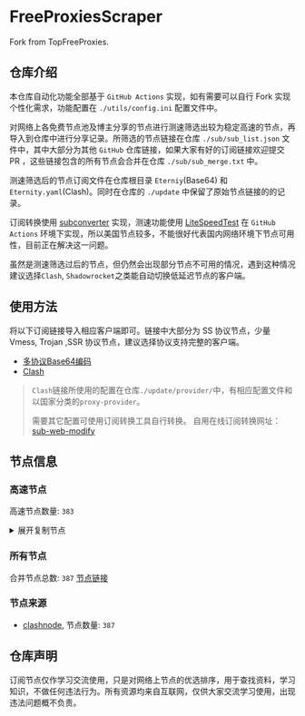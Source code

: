 # FreeProxiesScraper

Fork from TopFreeProxies.

## 仓库介绍
本仓库自动化功能全部基于 `GitHub Actions` 实现，如有需要可以自行 Fork 实现个性化需求，功能配置在 `./utils/config.ini` 配置文件中。

对网络上各免费节点池及博主分享的节点进行测速筛选出较为稳定高速的节点，再导入到仓库中进行分享记录。所筛选的节点链接在仓库 `./sub/sub_list.json` 文件中，其中大部分为其他 `GitHub` 仓库链接，如果大家有好的订阅链接欢迎提交 PR ，这些链接包含的所有节点会合并在仓库 `./sub/sub_merge.txt` 中。

测速筛选后的节点订阅文件在仓库根目录 `Eterniy`(Base64) 和 `Eternity.yaml`(Clash)。同时在仓库的 `./update` 中保留了原始节点链接的的记录。

订阅转换使用 [subconverter](https://github.com/tindy2013/subconverter) 实现，测速功能使用 [LiteSpeedTest](https://github.com/xxf098/LiteSpeedTest) 在 `GitHub Actions` 环境下实现，所以美国节点较多，不能很好代表国内网络环境下节点可用性，目前正在解决这一问题。

虽然是测速筛选过后的节点，但仍然会出现部分节点不可用的情况，遇到这种情况建议选择`Clash`, `Shadowrocket`之类能自动切换低延迟节点的客户端。

## 使用方法
将以下订阅链接导入相应客户端即可。链接中大部分为 SS 协议节点，少量 Vmess, Trojan ,SSR 协议节点，建议选择协议支持完整的客户端。

- [多协议Base64编码](https://raw.githubusercontent.com/caijh/FreeProxiesScraper/master/Eternity)
- [Clash](https://raw.githubusercontent.com/caijh/FreeProxiesScraper/master/Eternity.yaml)

>`Clash`链接所使用的配置在仓库`./update/provider/`中，有相应配置文件和以国家分类的`proxy-provider`。
>
>需要其它配置可使用订阅转换工具自行转换。
>自用在线订阅转换网址：[sub-web-modify](https://sub.v1.mk/)

## 节点信息
### 高速节点
高速节点数量: `383`
<details>
  <summary>展开复制节点</summary>

    trojan://02ccba10-dbed-35b6-a1c1-d538fe8dd1ad@103.219.195.237:443?allowInsecure=1&sni=steampipe.akamaized.net#04-0000-HK
    trojan://02ccba10-dbed-35b6-a1c1-d538fe8dd1ad@178.239.125.119:443?allowInsecure=1&sni=www.microsoft365.com#04-0001-JP
    trojan://02ccba10-dbed-35b6-a1c1-d538fe8dd1ad@43.160.203.70:443?allowInsecure=1&sni=fastly.cdn.steampipe.steamcontent.com#04-0002-SG
    trojan://02ccba10-dbed-35b6-a1c1-d538fe8dd1ad@vd0ee3cg.cs53rvhb.aliyunglsb.com:443?allowInsecure=1&sni=steampipe.akamaized.net#04-0003-SG
    trojan://02ccba10-dbed-35b6-a1c1-d538fe8dd1ad@178.208.190.99:443?allowInsecure=1&sni=steampipe-partner.akamaized.net#04-0004-US
    trojan://a370b275-5071-3523-a1c4-9dd4eacc2eb6@103.219.195.237:443?allowInsecure=1&sni=upos-hz-mirrorakam.akamaized.net#04-0558-HK
    trojan://a370b275-5071-3523-a1c4-9dd4eacc2eb6@178.239.125.119:443?allowInsecure=1&sni=steampipe-partner.akamaized.net#04-0559-JP
    trojan://a370b275-5071-3523-a1c4-9dd4eacc2eb6@vd0ee3cg.cs53rvhb.aliyunglsb.com:443?allowInsecure=1&sni=upos-hz-mirrorakam.akamaized.net#04-0560-SG
    trojan://a370b275-5071-3523-a1c4-9dd4eacc2eb6@178.208.190.99:443?allowInsecure=1&sni=www.microsoft365.com#04-0561-US
    trojan://bc84df99-31ad-3d6b-8299-069194644c87@103.219.195.237:443?allowInsecure=1&sni=akamai.cdn.steampipe.steamcontent.com#04-0562-HK
    trojan://bc84df99-31ad-3d6b-8299-069194644c87@178.239.125.119:443?allowInsecure=1&sni=upos-hz-mirrorakam.akamaized.net#04-0563-JP
    trojan://bc84df99-31ad-3d6b-8299-069194644c87@vd0ee3cg.cs53rvhb.aliyunglsb.com:443?allowInsecure=1&sni=akamai.cdn.steampipe.steamcontent.com#04-0564-SG
    trojan://bc84df99-31ad-3d6b-8299-069194644c87@178.208.190.99:443?allowInsecure=1&sni=steampipe.akamaized.net#04-0565-US
    trojan://25fa713b-1705-37e9-a680-fa1f06bde91e@103.219.195.237:443?allowInsecure=1&sni=fastly.cdn.steampipe.steamcontent.com#04-0566-HK
    trojan://25fa713b-1705-37e9-a680-fa1f06bde91e@178.239.125.119:443?allowInsecure=1&sni=steamcdn-a.akamaihd.net#04-0567-JP
    trojan://25fa713b-1705-37e9-a680-fa1f06bde91e@vd0ee3cg.cs53rvhb.aliyunglsb.com:443?allowInsecure=1&sni=fastly.cdn.steampipe.steamcontent.com#04-0568-SG
    trojan://25fa713b-1705-37e9-a680-fa1f06bde91e@178.208.190.99:443?allowInsecure=1&sni=edge.steam-dns.top.comcast.net#04-0569-US
    trojan://4a6b852e-8a4c-3fda-83e5-6e310836a6b6@103.219.195.237:443?allowInsecure=1&sni=fastly.cdn.steampipe.steamcontent.com#04-0570-HK
    trojan://4a6b852e-8a4c-3fda-83e5-6e310836a6b6@178.239.125.119:443?allowInsecure=1&sni=steampipe.akamaized.net#04-0571-JP
    trojan://4a6b852e-8a4c-3fda-83e5-6e310836a6b6@vd0ee3cg.cs53rvhb.aliyunglsb.com:443?allowInsecure=1&sni=fastly.cdn.steampipe.steamcontent.com#04-0572-SG
    trojan://4a6b852e-8a4c-3fda-83e5-6e310836a6b6@178.208.190.99:443?allowInsecure=1&sni=upos-hz-mirrorakam.akamaized.net#04-0573-US
    trojan://935bf1d8-1160-3fc4-a654-0e11aa7cc348@103.219.195.237:443?allowInsecure=1&sni=origin-a.akamaihd.net#04-0574-HK
    trojan://935bf1d8-1160-3fc4-a654-0e11aa7cc348@178.239.125.119:443?allowInsecure=1&sni=edge.steam-dns.top.comcast.net#04-0575-JP
    trojan://935bf1d8-1160-3fc4-a654-0e11aa7cc348@vd0ee3cg.cs53rvhb.aliyunglsb.com:443?allowInsecure=1&sni=origin-a.akamaihd.net#04-0576-SG
    trojan://935bf1d8-1160-3fc4-a654-0e11aa7cc348@178.208.190.99:443?allowInsecure=1&sni=steamcdn-a.akamaihd.net#04-0577-US
    trojan://f66bb28f-7f13-3849-80b8-3b36ce1397b1@103.219.195.237:443?allowInsecure=1&sni=fastly.cdn.steampipe.steamcontent.com#04-0578-HK
    trojan://f66bb28f-7f13-3849-80b8-3b36ce1397b1@178.239.125.119:443?allowInsecure=1&sni=steamcdn-a.akamaihd.net#04-0579-JP
    trojan://f66bb28f-7f13-3849-80b8-3b36ce1397b1@vd0ee3cg.cs53rvhb.aliyunglsb.com:443?allowInsecure=1&sni=fastly.cdn.steampipe.steamcontent.com#04-0580-SG
    trojan://f66bb28f-7f13-3849-80b8-3b36ce1397b1@178.208.190.99:443?allowInsecure=1&sni=edge.steam-dns.top.comcast.net#04-0581-US
    trojan://999221ae-5e4d-3d7a-b03f-c7f81f1528df@103.219.195.237:443?allowInsecure=1&sni=www.microsoft365.com#04-0582-HK
    trojan://999221ae-5e4d-3d7a-b03f-c7f81f1528df@178.239.125.119:443?allowInsecure=1&sni=steampipe-kr.akamaized.net#04-0583-JP
    trojan://999221ae-5e4d-3d7a-b03f-c7f81f1528df@vd0ee3cg.cs53rvhb.aliyunglsb.com:443?allowInsecure=1&sni=www.microsoft365.com#04-0584-SG
    trojan://999221ae-5e4d-3d7a-b03f-c7f81f1528df@178.208.190.99:443?allowInsecure=1&sni=cloudsync-prod.s3.amazonaws.com#04-0585-US
    trojan://afb5041f-cf74-31bd-a230-2b4ed990eb23@103.219.195.237:443?allowInsecure=1&sni=steamcdn-a.akamaihd.net#04-0586-HK
    trojan://afb5041f-cf74-31bd-a230-2b4ed990eb23@178.239.125.119:443?allowInsecure=1&sni=fastly.cdn.steampipe.steamcontent.com#04-0587-JP
    trojan://afb5041f-cf74-31bd-a230-2b4ed990eb23@vd0ee3cg.cs53rvhb.aliyunglsb.com:443?allowInsecure=1&sni=steamcdn-a.akamaihd.net#04-0588-SG
    trojan://afb5041f-cf74-31bd-a230-2b4ed990eb23@178.208.190.99:443?allowInsecure=1&sni=akamai.cdn.steampipe.steamcontent.com#04-0589-US
    ss://YWVzLTI1Ni1jZmI6YW1hem9uc2tyMDU@52.87.250.198:443#05-0010-US
    vmess://eyJ2IjoiMiIsInBzIjoiMDUtMDAxMi1ISyIsImFkZCI6IjFlNDI2MDQ2LXQwZmRzMC10MTJjbmotMW9sOTcuaGsucDVwdi5jb20iLCJwb3J0IjoiODAiLCJ0eXBlIjoibm9uZSIsImlkIjoiOTNmYjY5ZmMtNzdjZi0xMWVlLTg1ZWUtZjIzYzkxMzY5ZjJkIiwiYWlkIjoiMiIsIm5ldCI6IndzIiwicGF0aCI6Ii8iLCJob3N0IjoiMWU0MjYwNDYtdDBmZHMwLXQxMmNuai0xb2w5Ny5oay5wNXB2LmNvbSIsInRscyI6IiJ9
    ss://Y2hhY2hhMjAtaWV0Zi1wb2x5MTMwNTpHY01sSkU3elZ1WXk@77.83.245.28:443#05-0021-TR
    ss://Y2hhY2hhMjAtaWV0Zi1wb2x5MTMwNTprMWRCT21PQjRvcWk3VW1wMzdhMWJR@45.87.175.177:8080#05-0022-LT
    vmess://eyJ2IjoiMiIsInBzIjoiMDUtMDAyOS1ISyIsImFkZCI6ImViMzYyZjkyLXN2dWtnMC10MTJjbmotMW9sOTcuaGsucDVwdi5jb20iLCJwb3J0IjoiODAiLCJ0eXBlIjoibm9uZSIsImlkIjoiOTNmYjY5ZmMtNzdjZi0xMWVlLTg1ZWUtZjIzYzkxMzY5ZjJkIiwiYWlkIjoiMiIsIm5ldCI6IndzIiwicGF0aCI6Ii8iLCJob3N0IjoiZWIzNjJmOTItc3Z1a2cwLXQxMmNuai0xb2w5Ny5oay5wNXB2LmNvbSIsInRscyI6IiJ9
    trojan://e531d1bc-a56f-4e1a-a295-1442369a19c1@e4d7a1c2f3b80976a5e2c1d4b3f0a987.1kmei.com:26004?allowInsecure=1&sni=www.bilibili.com#06-0031-HK
    ss://YWVzLTI1Ni1nY206ZGFkYTA4MDE@3.107.184.53:80#06-0035-AU
    ss://YWVzLTI1Ni1nY206ZGFkYTA4MDE@54.252.154.208:80#06-0036-AU
    ss://YWVzLTI1Ni1jZmI6YW1hem9uc2tyMDU@13.238.185.109:443#06-0037-AU
    ss://YWVzLTI1Ni1jZmI6YW1hem9uc2tyMDU@3.107.87.35:443#06-0038-AU
    vmess://eyJ2IjoiMiIsInBzIjoiMDYtMDA0My1DTiIsImFkZCI6InYzMy5oZWR1aWFuLmxpbmsiLCJwb3J0IjoiMzA4MzMiLCJ0eXBlIjoibm9uZSIsImlkIjoiY2JiM2Y4NzctZDFmYi0zNDRjLTg3YTktZDE1M2JmZmQ1NDg0IiwiYWlkIjoiMiIsIm5ldCI6IndzIiwicGF0aCI6Ii9vb29vIiwiaG9zdCI6InYzMy5oZWR1aWFuLmxpbmsiLCJ0bHMiOiIifQ==
    ss://YWVzLTI1Ni1jZmI6YW1hem9uc2tyMDU@15.237.208.55:443#06-0045-FR
    ss://YWVzLTI1Ni1jZmI6YW1hem9uc2tyMDU@35.180.193.77:443#06-0046-FR
    ss://YWVzLTI1Ni1jZmI6YW1hem9uc2tyMDU@54.216.80.211:443#06-0066-IE
    ss://YWVzLTI1Ni1jZmI6ZjhmN2FDemNQS2JzRjhwMw@37.235.49.168:989#06-0068-IS
    ss://Y2hhY2hhMjAtaWV0Zi1wb2x5MTMwNTprMWRCT21PQjRvcWk3VW1wMzdhMWJR@45.87.175.155:8080#06-0072-LT
    ss://YWVzLTI1Ni1jZmI6YW1hem9uc2tyMDU@13.53.125.102:443#06-0075-SE
    ss://YWVzLTI1Ni1jZmI6YW1hem9uc2tyMDU@13.53.127.124:443#06-0076-SE
    ss://YWVzLTI1Ni1jZmI6YW1hem9uc2tyMDU@51.21.1.33:443#06-0077-SE
    vmess://eyJ2IjoiMiIsInBzIjoiMDYtMDA3OC1DTiIsImFkZCI6InY0LmhlZHVpYW4ubGluayIsInBvcnQiOiIzMDgwNCIsInR5cGUiOiJub25lIiwiaWQiOiJjYmIzZjg3Ny1kMWZiLTM0NGMtODdhOS1kMTUzYmZmZDU0ODQiLCJhaWQiOiIyIiwibmV0Ijoid3MiLCJwYXRoIjoiL29vb28iLCJob3N0IjoidjQuaGVkdWlhbi5saW5rIiwidGxzIjoiIn0=
    vmess://eyJ2IjoiMiIsInBzIjoiMDYtMDA4MS1DTiIsImFkZCI6InYzOS5oZWR1aWFuLmxpbmsiLCJwb3J0IjoiMzA4MzkiLCJ0eXBlIjoibm9uZSIsImlkIjoiY2JiM2Y4NzctZDFmYi0zNDRjLTg3YTktZDE1M2JmZmQ1NDg0IiwiYWlkIjoiMiIsIm5ldCI6IndzIiwicGF0aCI6Ii9vb29vIiwiaG9zdCI6InYzOS5oZWR1aWFuLmxpbmsiLCJ0bHMiOiIifQ==
    ss://Y2hhY2hhMjAtaWV0Zjphc2QxMjM0NTY@103.36.91.32:8388#06-0082-SG
    ss://YWVzLTI1Ni1nY206ZGFkYTA4MDE@54.90.226.121:80#06-0097-US
    ss://YWVzLTI1Ni1jZmI6YW1hem9uc2tyMDU@54.157.216.140:443#06-0103-US
    vmess://eyJ2IjoiMiIsInBzIjoiMDYtMDE0MS1LUiIsImFkZCI6IjYxLjczLjM2LjQiLCJwb3J0IjoiMjU3MDAiLCJ0eXBlIjoibm9uZSIsImlkIjoiNWVlNWYyMjItZjNiMy00ZjZhLWIzYWMtODNiN2M3MWEwMjEyIiwiYWlkIjoiMCIsIm5ldCI6IndzIiwicGF0aCI6Ii81ZWU1ZjIyMi1mM2IzLTRmNmEtYjNhYy04M2I3YzcxYTAyMTItdm1lc3MiLCJob3N0IjoiIiwidGxzIjoidGxzIn0=
    ss://YWVzLTI1Ni1nY206ZGFkYTA4MDE@54.81.226.31:80#06-0144-US
    trojan://1b26d982-fd68-44f4-bf6d-22fe17a9249a@us003.421421.xyz:20230?allowInsecure=1&sni=www.alibaba.com&ws=1&wspath=None#06-0146-US
    vmess://eyJ2IjoiMiIsInBzIjoiMDYtMDE1MC1DTiIsImFkZCI6InYyNC5oZWR1aWFuLmxpbmsiLCJwb3J0IjoiMzA4MjQiLCJ0eXBlIjoibm9uZSIsImlkIjoiY2JiM2Y4NzctZDFmYi0zNDRjLTg3YTktZDE1M2JmZmQ1NDg0IiwiYWlkIjoiMiIsIm5ldCI6IndzIiwicGF0aCI6Ii9vb29vIiwiaG9zdCI6InYyNC5oZWR1aWFuLmxpbmsiLCJ0bHMiOiIifQ==
    trojan://trojan@103.116.7.1:443?allowInsecure=1&sni=wahaha.yingyangkuaixian.dpdns.org&ws=1&wspath=%2525252F%2525253Fed%2525253D2560#06-0155-RELAY
    ss://YWVzLTI1Ni1jZmI6ZjhmN2FDemNQS2JzRjhwMw@104.192.226.106:989#06-0160-US
    ss://YWVzLTI1Ni1jZmI6WG44aktkbURNMDBJZU8lMjUyNSUyNTIzJTI1MjQlMjUyM2ZKQU10c0VBRVVPcEgvWVdZdFlxREZuVDBTVg@103.186.155.67:38388#06-0169-VN
    ss://YWVzLTI1Ni1jZmI6WG44aktkbURNMDBJZU8lMjUyNSUyNTIzJTI1MjQlMjUyM2ZKQU10c0VBRVVPcEgvWVdZdFlxREZuVDBTVg@103.186.155.229:38388#06-0170-VN
    ss://YWVzLTI1Ni1jZmI6WG44aktkbURNMDBJZU8lMjUyNSUyNTIzJTI1MjQlMjUyM2ZKQU10c0VBRVVPcEgvWVdZdFlxREZuVDBTVg@103.186.154.201:38388#06-0171-VN
    ss://YWVzLTI1Ni1jZmI6WG44aktkbURNMDBJZU8lMjUyNSUyNTIzJTI1MjQlMjUyM2ZKQU10c0VBRVVPcEgvWVdZdFlxREZuVDBTVg@103.186.154.78:38388#06-0172-VN
    ss://YWVzLTI1Ni1jZmI6WG44aktkbURNMDBJZU8lMjUyNSUyNTIzJTI1MjQlMjUyM2ZKQU10c0VBRVVPcEgvWVdZdFlxREZuVDBTVg@103.186.154.225:38388#06-0173-VN
    ss://YWVzLTI1Ni1jZmI6WG44aktkbURNMDBJZU8lMjUyNSUyNTIzJTI1MjQlMjUyM2ZKQU10c0VBRVVPcEgvWVdZdFlxREZuVDBTVg@103.186.154.198:38388#06-0174-VN
    ss://YWVzLTI1Ni1jZmI6WG44aktkbURNMDBJZU8lMjUyNSUyNTIzJTI1MjQlMjUyM2ZKQU10c0VBRVVPcEgvWVdZdFlxREZuVDBTVg@103.186.154.212:38388#06-0175-VN
    ss://YWVzLTI1Ni1jZmI6WG44aktkbURNMDBJZU8lMjUyNSUyNTIzJTI1MjQlMjUyM2ZKQU10c0VBRVVPcEgvWVdZdFlxREZuVDBTVg@103.186.154.49:38388#06-0176-VN
    ss://YWVzLTI1Ni1jZmI6WG44aktkbURNMDBJZU8lMjUyNSUyNTIzJTI1MjQlMjUyM2ZKQU10c0VBRVVPcEgvWVdZdFlxREZuVDBTVg@103.186.155.129:38388#06-0178-VN
    ss://YWVzLTI1Ni1jZmI6WG44aktkbURNMDBJZU8lMjUyNSUyNTIzJTI1MjQlMjUyM2ZKQU10c0VBRVVPcEgvWVdZdFlxREZuVDBTVg@103.186.154.73:38388#06-0179-VN
    ss://YWVzLTI1Ni1jZmI6WG44aktkbURNMDBJZU8lMjUyNSUyNTIzJTI1MjQlMjUyM2ZKQU10c0VBRVVPcEgvWVdZdFlxREZuVDBTVg@103.186.155.2:38388#06-0180-VN
    ss://YWVzLTI1Ni1jZmI6WG44aktkbURNMDBJZU8lMjUyNSUyNTIzJTI1MjQlMjUyM2ZKQU10c0VBRVVPcEgvWVdZdFlxREZuVDBTVg@103.186.155.3:38388#06-0181-VN
    ss://YWVzLTI1Ni1jZmI6WG44aktkbURNMDBJZU8lMjUyNSUyNTIzJTI1MjQlMjUyM2ZKQU10c0VBRVVPcEgvWVdZdFlxREZuVDBTVg@103.186.155.45:38388#06-0182-VN
    ss://YWVzLTI1Ni1jZmI6WG44aktkbURNMDBJZU8lMjUyNSUyNTIzJTI1MjQlMjUyM2ZKQU10c0VBRVVPcEgvWVdZdFlxREZuVDBTVg@103.186.154.248:38388#06-0183-VN
    ss://YWVzLTI1Ni1jZmI6WG44aktkbURNMDBJZU8lMjUyNSUyNTIzJTI1MjQlMjUyM2ZKQU10c0VBRVVPcEgvWVdZdFlxREZuVDBTVg@103.186.154.68:38388#06-0184-VN
    ss://YWVzLTI1Ni1jZmI6WG44aktkbURNMDBJZU8lMjUyNSUyNTIzJTI1MjQlMjUyM2ZKQU10c0VBRVVPcEgvWVdZdFlxREZuVDBTVg@103.186.155.20:38388#06-0185-VN
    ss://YWVzLTI1Ni1jZmI6WG44aktkbURNMDBJZU8lMjUyNSUyNTIzJTI1MjQlMjUyM2ZKQU10c0VBRVVPcEgvWVdZdFlxREZuVDBTVg@103.186.154.30:38388#06-0186-VN
    ss://YWVzLTI1Ni1jZmI6WG44aktkbURNMDBJZU8lMjUyNSUyNTIzJTI1MjQlMjUyM2ZKQU10c0VBRVVPcEgvWVdZdFlxREZuVDBTVg@103.186.154.152:38388#06-0187-VN
    ss://YWVzLTI1Ni1jZmI6WG44aktkbURNMDBJZU8lMjUyNSUyNTIzJTI1MjQlMjUyM2ZKQU10c0VBRVVPcEgvWVdZdFlxREZuVDBTVg@103.186.155.114:38388#06-0188-VN
    trojan://c53647f3153f784b3c695ffbe5fb43c0@160.16.138.24:5041?allowInsecure=1&sni=www.baidu.com#07-0189-JP
    ss://Y2hhY2hhMjAtaWV0Zi1wb2x5MTMwNTpvWEdwMSUyNTJCaWhsZktnODI2SA@64.176.85.73:1866#07-0190-SG
    ss://Y2hhY2hhMjAtaWV0Zi1wb2x5MTMwNTpHalV0elFJamh5WVN6aGROMlpNUmZ0@167.71.205.112:80#07-0191-SG
    vmess://eyJ2IjoiMiIsInBzIjoiMDctMDE5Mi1TRyIsImFkZCI6IjYyLjE0Ni4yMzUuMTIiLCJwb3J0IjoiNTUwIiwidHlwZSI6Im5vbmUiLCJpZCI6IjQ4Yjk4NmQ4LTdkYTItNDdhMi04NWRlLTIzMDZjOTI1OTk1MyIsImFpZCI6IjAiLCJuZXQiOiJ3cyIsInBhdGgiOiIvIiwiaG9zdCI6IiIsInRscyI6IiJ9
    vmess://eyJ2IjoiMiIsInBzIjoiMDctMDE5My1TRyIsImFkZCI6IjE1LjIzNS4xNjMuMTU3IiwicG9ydCI6IjU1MCIsInR5cGUiOiJub25lIiwiaWQiOiI4NDQ4MWEyMy1lYjI0LTRmZDktYTA2Yi1jNTRlYWY2YjkwNWIiLCJhaWQiOiIwIiwibmV0Ijoid3MiLCJwYXRoIjoiLyIsImhvc3QiOiIiLCJ0bHMiOiIifQ==
    trojan://installshield@38.180.106.124:8443?allowInsecure=1#07-0194-SG
    vmess://eyJ2IjoiMiIsInBzIjoiMDctMDE5NS1TRyIsImFkZCI6IjE4NS4yNTAuMzguNjMiLCJwb3J0IjoiNTUwIiwidHlwZSI6Im5vbmUiLCJpZCI6IjBjNmFiYjY2LTY2MGUtNGRiOS05ZTY0LTNhMjYyNTYzOTI3OCIsImFpZCI6IjAiLCJuZXQiOiJ3cyIsInBhdGgiOiIvIiwiaG9zdCI6IiIsInRscyI6IiJ9
    vmess://eyJ2IjoiMiIsInBzIjoiMDctMDE5Ni1TRyIsImFkZCI6IjYyLjE0Ni4yMzUuMTkzIiwicG9ydCI6IjI4MDExIiwidHlwZSI6Im5vbmUiLCJpZCI6ImNmYzVhODdmLTNjMTMtNGUyNS1iNTU2LTE3NmNkZDZiNWM2YSIsImFpZCI6IjAiLCJuZXQiOiJ0Y3AiLCJwYXRoIjoiLyIsImhvc3QiOiIiLCJ0bHMiOiIifQ==
    vmess://eyJ2IjoiMiIsInBzIjoiMDctMDE5Ny1TRyIsImFkZCI6IjgyLjE5Ny42OS4xMzEiLCJwb3J0IjoiMzk2NzQiLCJ0eXBlIjoibm9uZSIsImlkIjoiNWE4OTM4NmEtODI3Yi00ZjU0LTg3NzgtMmYxYjUxMjJjNmVmIiwiYWlkIjoiMCIsIm5ldCI6InRjcCIsInBhdGgiOiIvIiwiaG9zdCI6IiIsInRscyI6IiJ9
    vmess://eyJ2IjoiMiIsInBzIjoiMDctMDE5OC1VUyIsImFkZCI6InZjLmZseS5kZXYiLCJwb3J0IjoiNDQzIiwidHlwZSI6Im5vbmUiLCJpZCI6IjM1Mzc5MjE5LTY1MzUtNGYyZS1hNGZlLTNlNDRmNjFlMGVlZSIsImFpZCI6IjMyIiwibmV0Ijoid3MiLCJwYXRoIjoiL3ZjIiwiaG9zdCI6InZjLmZseS5kZXYiLCJ0bHMiOiJ0bHMifQ==
    vmess://eyJ2IjoiMiIsInBzIjoiMDctMDIwMC1TRyIsImFkZCI6IndhaWZ1Lmt1cnVtaS5iaXouaWQiLCJwb3J0IjoiNDQzIiwidHlwZSI6Im5vbmUiLCJpZCI6IjMzOTNjYzllLTc0OTgtNDk0Mi05YmM0LWM2ZGE3MzA4MGZkOSIsImFpZCI6IjAiLCJuZXQiOiJ3cyIsInBhdGgiOiIvdm1lc3MiLCJob3N0Ijoid2FpZnUua3VydW1pLmJpei5pZCIsInRscyI6InRscyJ9
    vmess://eyJ2IjoiMiIsInBzIjoiMDctMDIwMS1TRyIsImFkZCI6IndhaWZ1Lmt1cnVtaS5iaXouaWQiLCJwb3J0IjoiODAiLCJ0eXBlIjoibm9uZSIsImlkIjoiMzM5M2NjOWUtNzQ5OC00OTQyLTliYzQtYzZkYTczMDgwZmQ5IiwiYWlkIjoiMCIsIm5ldCI6IndzIiwicGF0aCI6Ii92bWVzcyIsImhvc3QiOiJ3YWlmdS5rdXJ1bWkuYml6LmlkIiwidGxzIjoiIn0=
    ss://Y2hhY2hhMjAtaWV0Zi1wb2x5MTMwNTpmOGY3YUN6Y1BLYnNGOHAz@64.74.163.130:990#07-0202-US
    ss://Y2hhY2hhMjAtaWV0Zi1wb2x5MTMwNTpmOGY3YUN6Y1BLYnNGOHAz@79.127.233.170:990#07-0203-CA
    ss://YWVzLTI1Ni1jZmI6ZjhmN2FDemNQS2JzRjhwMw@79.127.233.170:989#07-0204-CA
    ss://Y2hhY2hhMjAtaWV0Zi1wb2x5MTMwNTpKSWhONnJCS2thRWJvTE5YVlN2NXJx@142.4.216.225:80#07-0205-CA
    ss://Y2hhY2hhMjAtaWV0Zi1wb2x5MTMwNTpKSWhONnJCS2thRWJvTE5YVlN2NXJx@ca225.vpnbook.com:80#07-0206-CA
    vmess://eyJ2IjoiMiIsInBzIjoiMDctMDIwNy1DQSIsImFkZCI6IjE1LjIzNS44NS4xNTYiLCJwb3J0IjoiNDQzIiwidHlwZSI6Im5vbmUiLCJpZCI6IjAzZmNjNjE4LWI5M2QtNjc5Ni02YWVkLThhMzhjOTc1ZDU4MSIsImFpZCI6IjAiLCJuZXQiOiJ3cyIsInBhdGgiOiJsaW5rdndzIiwiaG9zdCI6IiIsInRscyI6InRscyJ9
    ss://Y2hhY2hhMjAtaWV0Zi1wb2x5MTMwNTprMXY1ZzlGZWZkb08@57.129.140.88:8388#07-0209-GB
    ss://YWVzLTEyOC1nY206c2hhZG93c29ja3M@141.98.101.178:443#07-0210-GB
    ss://Y2hhY2hhMjAtaWV0Zi1wb2x5MTMwNTpBUmd2R1p5d0ElMjUyQmdhY2dHVjI2QnZtdTA1JTI1MkJ3Wm1SVy9qJTI1MkJBZFUlMjUyQlo4QnQ0NCUyNTNE@94.156.250.122:990#07-0211-GB
    vmess://eyJ2IjoiMiIsInBzIjoiMDctMDIxMi1HQiIsImFkZCI6IjU3LjEyOS4xMzIuMjIzIiwicG9ydCI6IjgwIiwidHlwZSI6Im5vbmUiLCJpZCI6ImEyNWNiZjExLTI5MDgtNGExYi1hM2E4LTlhNTcxNzc3ZGNhMyIsImFpZCI6IjAiLCJuZXQiOiJ3cyIsInBhdGgiOiIvdm1lc3MvIiwiaG9zdCI6IiIsInRscyI6IiJ9
    ss://YWVzLTI1Ni1jZmI6YW1hem9uc2tyMDU@13.236.91.254:443#07-0213-AU
    ss://YWVzLTI1Ni1jZmI6YW1hem9uc2tyMDU@54.82.229.122:443#07-0214-US
    ss://YWVzLTEyOC1nY206c2hhZG93c29ja3M@156.146.38.167:443#07-0215-US
    ss://YWVzLTEyOC1nY206c2hhZG93c29ja3M@156.146.38.169:443#07-0216-US
    ss://YWVzLTEyOC1nY206c2hhZG93c29ja3M@156.146.38.170:443#07-0217-US
    ss://YWVzLTI1Ni1jZmI6YW1hem9uc2tyMDU@54.209.249.254:443#07-0218-US
    ss://YWVzLTEyOC1nY206c2hhZG93c29ja3M@156.146.38.168:443#07-0219-US
    vmess://eyJ2IjoiMiIsInBzIjoiMDctMDIyMC1VUyIsImFkZCI6InZwcy5teS15b3V0aC5hc2lhIiwicG9ydCI6IjE3ODkxIiwidHlwZSI6Im5vbmUiLCJpZCI6IjhmMmQ0MDBjLTA4NzktNDA3Ni05Yjg3LTIzMDJmMDBhMTM1YiIsImFpZCI6IjAiLCJuZXQiOiJ3cyIsInBhdGgiOiIvIiwiaG9zdCI6InZwcy5teS15b3V0aC5hc2lhIiwidGxzIjoidGxzIn0=
    ss://Y2hhY2hhMjAtaWV0Zi1wb2x5MTMwNTpmOGY3YUN6Y1BLYnNGOHAz@104.192.226.106:990#07-0221-US
    vmess://eyJ2IjoiMiIsInBzIjoiMDctMDIyMi1VUyIsImFkZCI6IjE1NC42NC4yNDMuMTkiLCJwb3J0IjoiMzg1MzMiLCJ0eXBlIjoibm9uZSIsImlkIjoiOWJjMjNjY2YtNDc2OS00ZTlhLWIyNzgtMmRmYThkOWVmNDI1IiwiYWlkIjoiMCIsIm5ldCI6IndzIiwicGF0aCI6Ii8iLCJob3N0IjoiIiwidGxzIjoiIn0=
    ss://Y2hhY2hhMjAtaWV0Zi1wb2x5MTMwNTozNjBlMjFkMjE5NzdkYzEx@104.167.197.25:57456#07-0223-US
    vmess://eyJ2IjoiMiIsInBzIjoiMDctMDIyNS1VUyIsImFkZCI6IjIwNS4xODUuMTE2LjIwIiwicG9ydCI6IjgwODAiLCJ0eXBlIjoibm9uZSIsImlkIjoiZmYxMzAyMTAtNDYzNi01Y2FmLTgyNTktMDkwNThjNTViYWU4IiwiYWlkIjoiMCIsIm5ldCI6IndzIiwicGF0aCI6Ii8iLCJob3N0IjoiIiwidGxzIjoiIn0=
    vmess://eyJ2IjoiMiIsInBzIjoiMDctMDIyNi1VUyIsImFkZCI6IjE1NC45LjI1NC42MyIsInBvcnQiOiIyMDUyMSIsInR5cGUiOiJub25lIiwiaWQiOiJkODI0NzY0YS05NTRlLTRjNzUtOTExNi1mNmU1ZWJhOTQ0YTkiLCJhaWQiOiIwIiwibmV0Ijoid3MiLCJwYXRoIjoiLyIsImhvc3QiOiIiLCJ0bHMiOiIifQ==
    ss://Y2hhY2hhMjAtaWV0Zi1wb2x5MTMwNTo4ZDczZTA4OC1kYzVhLTRkZmUtODkyNy01NjM1MWVlODA0MDc@144.126.146.38:30789#07-0231-US
    vmess://eyJ2IjoiMiIsInBzIjoiMDctMDIzMy1VUyIsImFkZCI6IjM4LjEyLjgzLjIxNyIsInBvcnQiOiIzMDAwMiIsInR5cGUiOiJub25lIiwiaWQiOiI0MTgwNDhhZi1hMjkzLTRiOTktOWIwYy05OGNhMzU4MGRkMjQiLCJhaWQiOiIwIiwibmV0IjoidGNwIiwicGF0aCI6Ii8iLCJob3N0IjoiIiwidGxzIjoiIn0=
    vmess://eyJ2IjoiMiIsInBzIjoiMDctMDIzNC1VUyIsImFkZCI6IjE2NS4xNDAuMjE2LjE0MSIsInBvcnQiOiI0NDMiLCJ0eXBlIjoibm9uZSIsImlkIjoiZTdkNzJhOGQtMjZmMi00YjU0LWIzNjYtMGM0M2UwYmNiYTdkIiwiYWlkIjoiMCIsIm5ldCI6InRjcCIsInBhdGgiOiIvIiwiaG9zdCI6IiIsInRscyI6IiJ9
    vmess://eyJ2IjoiMiIsInBzIjoiMDctMDIzNi1SRUxBWSIsImFkZCI6IjE3Mi42Ny4yMDkuNzkiLCJwb3J0IjoiNDQzIiwidHlwZSI6Im5vbmUiLCJpZCI6IjkxMzYyY2RiLTgxZjgtNGZkMy05YjlmLTJiMjRhODE0NmEyNSIsImFpZCI6IjAiLCJuZXQiOiJ3cyIsInBhdGgiOiIvT0R6blRUNWZna1V3M1ZIMEdKIiwiaG9zdCI6IiIsInRscyI6InRscyJ9
    trojan://trojan@www.visa.com.sg:8443?allowInsecure=1&sni=pangpi.pages.dev&ws=1&wspath=%2525252F%2525253Fed%2525253D2560#07-0243-RELAY
    trojan://auto@172.66.46.254:443?allowInsecure=1&sni=dcf741e8.epeius-2gy.pages.dev&ws=1&wspath=%2525252F%2525253Fed%2525253D2560#07-0244-RELAY
    trojan://auto@dcf741e8.epeius-2gy.pages.dev:443?allowInsecure=1&sni=dcf741e8.epeius-2gy.pages.dev&ws=1&wspath=%2525252F%2525253Fed%2525253D2560#07-0245-RELAY
    vmess://eyJ2IjoiMiIsInBzIjoiMDctMDI0Ni1VUyIsImFkZCI6IjE5My4xMjQuMjQuMjQ3IiwicG9ydCI6IjY1MDYiLCJ0eXBlIjoibm9uZSIsImlkIjoiYzUzZDQxZDEtN2Q1Ni00M2NlLTk5OTQtNDA4NzgwYzY0NzZhIiwiYWlkIjoiMCIsIm5ldCI6InRjcCIsInBhdGgiOiIlMjUyNTJGJTI1MjUzRmVkJTI1MjUzRDI1NjAiLCJob3N0IjoiZGNmNzQxZTguZXBlaXVzLTJneS5wYWdlcy5kZXYiLCJ0bHMiOiIifQ==
    vmess://eyJ2IjoiMiIsInBzIjoiMDctMDI0Ny1SRUxBWSIsImFkZCI6ImJiYmJiYmJiYi4yMjI3NjkueHl6IiwicG9ydCI6IjgwIiwidHlwZSI6Im5vbmUiLCJpZCI6IjJlNjU1NzdlLThmZGItNGJiMS1hNDk1LTk2ZjMxMjIwOTlhNyIsImFpZCI6IjAiLCJuZXQiOiJ3cyIsInBhdGgiOiIvZjZ0YU9NY09TWmI5VFBSIiwiaG9zdCI6ImJiYmJiYmJiYi4yMjI3NjkueHl6IiwidGxzIjoiIn0=
    trojan://trojan@38.207.133.204:10002?allowInsecure=1&sni=qingming-b08.pages.dev&ws=1&wspath=%2525252F%2525253Fed%2525253D2560#07-0248-HK
    vmess://eyJ2IjoiMiIsInBzIjoiMDctMDI0OS1SRUxBWSIsImFkZCI6InNzc3Nzc3Nzc3Nzc2ZmZmZmZmZnaC4yMDMyLnBwLnVhIiwicG9ydCI6IjQ0MyIsInR5cGUiOiJub25lIiwiaWQiOiI0MTc0Yjk1ZC0xMTVlLTRkMzktYWRkNi0xZjhkYjk1YmI4NjAiLCJhaWQiOiIwIiwibmV0Ijoid3MiLCJwYXRoIjoiLzZXZTNVOURmMVdHeGdGbm9GUHcxIiwiaG9zdCI6InNzc3Nzc3Nzc3Nzc2ZmZmZmZmZnaC4yMDMyLnBwLnVhIiwidGxzIjoidGxzIn0=
    trojan://trojan@ip.sb:8443?allowInsecure=1&sni=fofang.pages.dev&ws=1&wspath=%2525252F%2525253Fed%2525253D2560#07-0250-RELAY
    vmess://eyJ2IjoiMiIsInBzIjoiMDctMDI1MS1SRUxBWSIsImFkZCI6InNzc3Nzc3N4eHh4LjIwMzIucHAudWEiLCJwb3J0IjoiNDQzIiwidHlwZSI6Im5vbmUiLCJpZCI6IjQxNzRiOTVkLTExNWUtNGQzOS1hZGQ2LTFmOGRiOTViYjg2MCIsImFpZCI6IjAiLCJuZXQiOiJ3cyIsInBhdGgiOiIvNldlM1U5RGYxV0d4Z0Zub0ZQdzEiLCJob3N0Ijoic3Nzc3Nzc3h4eHguMjAzMi5wcC51YSIsInRscyI6InRscyJ9
    vmess://eyJ2IjoiMiIsInBzIjoiMDctMDI2NC1SRUxBWSIsImFkZCI6ImJCYmJiYmJCYi4yMjI3NjkuWFlaIiwicG9ydCI6IjgwIiwidHlwZSI6Im5vbmUiLCJpZCI6IjJlNjU1NzdlLThmZGItNGJiMS1hNDk1LTk2ZjMxMjIwOTlhNyIsImFpZCI6IjAiLCJuZXQiOiJ3cyIsInBhdGgiOiIvZjZ0YU9NY09TWmI5VFBSIiwiaG9zdCI6ImJCYmJiYmJCYi4yMjI3NjkuWFlaIiwidGxzIjoiIn0=
    vmess://eyJ2IjoiMiIsInBzIjoiMDctMDI2NS1SRUxBWSIsImFkZCI6ImdnZ2dnZ2dnZ2dnZ2dnLjIyMjc2OS54eXoiLCJwb3J0IjoiODAiLCJ0eXBlIjoibm9uZSIsImlkIjoiMmU2NTU3N2UtOGZkYi00YmIxLWE0OTUtOTZmMzEyMjA5OWE3IiwiYWlkIjoiMCIsIm5ldCI6IndzIiwicGF0aCI6Ii9mNnRhT01jT1NaYjlUUFIiLCJob3N0IjoiZ2dnZ2dnZ2dnZ2dnZ2cuMjIyNzY5Lnh5eiIsInRscyI6IiJ9
    vmess://eyJ2IjoiMiIsInBzIjoiMDctMDI2Ni1SRUxBWSIsImFkZCI6IkdnR2dHR2dHZ2dnZ0dnLjIyMjc2OS5YWVoiLCJwb3J0IjoiODAiLCJ0eXBlIjoibm9uZSIsImlkIjoiMmU2NTU3N2UtOGZkYi00YmIxLWE0OTUtOTZmMzEyMjA5OWE3IiwiYWlkIjoiMCIsIm5ldCI6IndzIiwicGF0aCI6Ii9mNnRhT01jT1NaYjlUUFIiLCJob3N0IjoiR2dHZ0dHZ0dnZ2dnR2cuMjIyNzY5LlhZWiIsInRscyI6IiJ9
    vmess://eyJ2IjoiMiIsInBzIjoiMDctMDI2Ny1SRUxBWSIsImFkZCI6Ik5ubk5OTm5Obk5OTk5OLjIyMjc2OS54WVoiLCJwb3J0IjoiODAiLCJ0eXBlIjoibm9uZSIsImlkIjoiMmU2NTU3N2UtOGZkYi00YmIxLWE0OTUtOTZmMzEyMjA5OWE3IiwiYWlkIjoiMCIsIm5ldCI6IndzIiwicGF0aCI6Ii9mNnRhT01jT1NaYjlUUFIiLCJob3N0IjoiTm5uTk5Obk5uTk5OTk4uMjIyNzY5LnhZWiIsInRscyI6IiJ9
    vmess://eyJ2IjoiMiIsInBzIjoiMDctMDI2OC1SRUxBWSIsImFkZCI6Im5ubm5ubm5ubm5ubm5uLjIyMjc2OS54eXoiLCJwb3J0IjoiODAiLCJ0eXBlIjoibm9uZSIsImlkIjoiMmU2NTU3N2UtOGZkYi00YmIxLWE0OTUtOTZmMzEyMjA5OWE3IiwiYWlkIjoiMCIsIm5ldCI6IndzIiwicGF0aCI6Ii9mNnRhT01jT1NaYjlUUFIiLCJob3N0Ijoibm5ubm5ubm5ubm5ubm4uMjIyNzY5Lnh5eiIsInRscyI6IiJ9
    vmess://eyJ2IjoiMiIsInBzIjoiMDctMDI3MC1VUyIsImFkZCI6IjIzLjk1LjEzMy40IiwicG9ydCI6IjMzNjA0IiwidHlwZSI6Im5vbmUiLCJpZCI6Ijc3YjAzNTA3LWM2YmYtNDQ4ZS04YjFhLWQxMmQzOThmZTUwOSIsImFpZCI6IjAiLCJuZXQiOiJ0Y3AiLCJwYXRoIjoiL2Y2dGFPTWNPU1piOVRQUiIsImhvc3QiOiJubm5ubm5ubm5ubm5ubi4yMjI3NjkueHl6IiwidGxzIjoiIn0=
    ss://YWVzLTI1Ni1jZmI6WG44aktkbURNMDBJZU8lMjUyNSUyNTIzJTI1MjQlMjUyM2ZKQU10c0VBRVVPcEgvWVdZdFlxREZuVDBTVg@103.186.154.48:38388#07-0283-VN
    ss://Y2hhY2hhMjAtaWV0Zi1wb2x5MTMwNTpmOGY3YUN6Y1BLYnNGOHAz@103.163.218.2:990#07-0284-VN
    ss://YWVzLTI1Ni1jZmI6ZjhmN2FDemNQS2JzRjhwMw@103.163.218.2:989#07-0285-VN
    ss://YWVzLTI1Ni1jZmI6WG44aktkbURNMDBJZU8lMjUyNSUyNTIzJTI1MjQlMjUyM2ZKQU10c0VBRVVPcEgvWVdZdFlxREZuVDBTVg@103.186.155.147:38388#07-0286-VN
    ss://YWVzLTI1Ni1jZmI6WG44aktkbURNMDBJZU8lMjUyNSUyNTIzJTI1MjQlMjUyM2ZKQU10c0VBRVVPcEgvWVdZdFlxREZuVDBTVg@103.186.155.131:38388#07-0287-VN
    ss://YWVzLTI1Ni1jZmI6WG44aktkbURNMDBJZU8lMjUyNSUyNTIzJTI1MjQlMjUyM2ZKQU10c0VBRVVPcEgvWVdZdFlxREZuVDBTVg@103.186.154.9:38388#07-0288-VN
    ss://YWVzLTI1Ni1jZmI6WG44aktkbURNMDBJZU8lMjUyNSUyNTIzJTI1MjQlMjUyM2ZKQU10c0VBRVVPcEgvWVdZdFlxREZuVDBTVg@103.186.155.33:38388#07-0289-VN
    ss://YWVzLTI1Ni1jZmI6WG44aktkbURNMDBJZU8lMjUyNSUyNTIzJTI1MjQlMjUyM2ZKQU10c0VBRVVPcEgvWVdZdFlxREZuVDBTVg@103.186.154.205:38388#07-0290-VN
    ss://YWVzLTI1Ni1jZmI6WG44aktkbURNMDBJZU8lMjUyNSUyNTIzJTI1MjQlMjUyM2ZKQU10c0VBRVVPcEgvWVdZdFlxREZuVDBTVg@103.186.154.194:38388#07-0291-VN
    ss://YWVzLTI1Ni1jZmI6WG44aktkbURNMDBJZU8lMjUyNSUyNTIzJTI1MjQlMjUyM2ZKQU10c0VBRVVPcEgvWVdZdFlxREZuVDBTVg@103.186.155.5:38388#07-0292-VN
    ss://YWVzLTI1Ni1jZmI6WG44aktkbURNMDBJZU8lMjUyNSUyNTIzJTI1MjQlMjUyM2ZKQU10c0VBRVVPcEgvWVdZdFlxREZuVDBTVg@103.186.154.66:38388#07-0293-VN
    ss://YWVzLTI1Ni1jZmI6WG44aktkbURNMDBJZU8lMjUyNSUyNTIzJTI1MjQlMjUyM2ZKQU10c0VBRVVPcEgvWVdZdFlxREZuVDBTVg@103.186.155.81:38388#07-0294-VN
    ss://YWVzLTI1Ni1jZmI6WG44aktkbURNMDBJZU8lMjUyNSUyNTIzJTI1MjQlMjUyM2ZKQU10c0VBRVVPcEgvWVdZdFlxREZuVDBTVg@103.186.155.140:38388#07-0295-VN
    ss://YWVzLTI1Ni1jZmI6WG44aktkbURNMDBJZU8lMjUyNSUyNTIzJTI1MjQlMjUyM2ZKQU10c0VBRVVPcEgvWVdZdFlxREZuVDBTVg@103.186.155.23:38388#07-0296-VN
    ss://YWVzLTI1Ni1jZmI6WG44aktkbURNMDBJZU8lMjUyNSUyNTIzJTI1MjQlMjUyM2ZKQU10c0VBRVVPcEgvWVdZdFlxREZuVDBTVg@103.186.154.240:38388#07-0297-VN
    ss://YWVzLTI1Ni1jZmI6WG44aktkbURNMDBJZU8lMjUyNSUyNTIzJTI1MjQlMjUyM2ZKQU10c0VBRVVPcEgvWVdZdFlxREZuVDBTVg@103.186.154.173:38388#07-0298-VN
    ss://YWVzLTI1Ni1jZmI6WG44aktkbURNMDBJZU8lMjUyNSUyNTIzJTI1MjQlMjUyM2ZKQU10c0VBRVVPcEgvWVdZdFlxREZuVDBTVg@103.186.154.188:38388#07-0299-VN
    ss://YWVzLTI1Ni1jZmI6WG44aktkbURNMDBJZU8lMjUyNSUyNTIzJTI1MjQlMjUyM2ZKQU10c0VBRVVPcEgvWVdZdFlxREZuVDBTVg@103.186.154.153:38388#07-0300-VN
    ss://YWVzLTI1Ni1jZmI6WG44aktkbURNMDBJZU8lMjUyNSUyNTIzJTI1MjQlMjUyM2ZKQU10c0VBRVVPcEgvWVdZdFlxREZuVDBTVg@103.186.155.107:38388#07-0301-VN
    ss://YWVzLTI1Ni1jZmI6WG44aktkbURNMDBJZU8lMjUyNSUyNTIzJTI1MjQlMjUyM2ZKQU10c0VBRVVPcEgvWVdZdFlxREZuVDBTVg@103.186.154.224:38388#07-0302-VN
    ss://YWVzLTI1Ni1jZmI6WG44aktkbURNMDBJZU8lMjUyNSUyNTIzJTI1MjQlMjUyM2ZKQU10c0VBRVVPcEgvWVdZdFlxREZuVDBTVg@103.186.155.233:38388#07-0303-VN
    ss://YWVzLTI1Ni1jZmI6WG44aktkbURNMDBJZU8lMjUyNSUyNTIzJTI1MjQlMjUyM2ZKQU10c0VBRVVPcEgvWVdZdFlxREZuVDBTVg@103.186.154.37:38388#07-0304-VN
    ss://YWVzLTI1Ni1jZmI6WG44aktkbURNMDBJZU8lMjUyNSUyNTIzJTI1MjQlMjUyM2ZKQU10c0VBRVVPcEgvWVdZdFlxREZuVDBTVg@103.186.154.243:38388#07-0305-VN
    ss://YWVzLTI1Ni1jZmI6WG44aktkbURNMDBJZU8lMjUyNSUyNTIzJTI1MjQlMjUyM2ZKQU10c0VBRVVPcEgvWVdZdFlxREZuVDBTVg@103.186.155.116:38388#07-0306-VN
    ss://YWVzLTI1Ni1jZmI6WG44aktkbURNMDBJZU8lMjUyNSUyNTIzJTI1MjQlMjUyM2ZKQU10c0VBRVVPcEgvWVdZdFlxREZuVDBTVg@103.186.155.30:38388#07-0307-VN
    ss://YWVzLTI1Ni1jZmI6WG44aktkbURNMDBJZU8lMjUyNSUyNTIzJTI1MjQlMjUyM2ZKQU10c0VBRVVPcEgvWVdZdFlxREZuVDBTVg@103.186.155.117:38388#07-0308-VN
    ss://YWVzLTI1Ni1jZmI6WG44aktkbURNMDBJZU8lMjUyNSUyNTIzJTI1MjQlMjUyM2ZKQU10c0VBRVVPcEgvWVdZdFlxREZuVDBTVg@103.186.154.144:38388#07-0309-VN
    ss://YWVzLTI1Ni1jZmI6WG44aktkbURNMDBJZU8lMjUyNSUyNTIzJTI1MjQlMjUyM2ZKQU10c0VBRVVPcEgvWVdZdFlxREZuVDBTVg@103.186.155.66:38388#07-0310-VN
    ss://YWVzLTI1Ni1jZmI6WG44aktkbURNMDBJZU8lMjUyNSUyNTIzJTI1MjQlMjUyM2ZKQU10c0VBRVVPcEgvWVdZdFlxREZuVDBTVg@103.186.155.78:38388#07-0311-VN
    ss://YWVzLTI1Ni1jZmI6WG44aktkbURNMDBJZU8lMjUyNSUyNTIzJTI1MjQlMjUyM2ZKQU10c0VBRVVPcEgvWVdZdFlxREZuVDBTVg@103.186.155.122:38388#07-0312-VN
    ss://YWVzLTI1Ni1jZmI6WG44aktkbURNMDBJZU8lMjUyNSUyNTIzJTI1MjQlMjUyM2ZKQU10c0VBRVVPcEgvWVdZdFlxREZuVDBTVg@103.186.154.148:38388#07-0313-VN
    ss://YWVzLTI1Ni1jZmI6WG44aktkbURNMDBJZU8lMjUyNSUyNTIzJTI1MjQlMjUyM2ZKQU10c0VBRVVPcEgvWVdZdFlxREZuVDBTVg@103.186.154.140:38388#07-0314-VN
    vmess://eyJ2IjoiMiIsInBzIjoiMDctMDMxNS1GUiIsImFkZCI6IjUxLjY4LjE5MS4yMzMiLCJwb3J0IjoiODAiLCJ0eXBlIjoibm9uZSIsImlkIjoiZjBlZGEwNzItOWFlOC00OTRjLWE0OTUtMjE1ZmE1NzI5NDY3IiwiYWlkIjoiMCIsIm5ldCI6IndzIiwicGF0aCI6Ii92bWVzcy8iLCJob3N0IjoiIiwidGxzIjoiIn0=
    vmess://eyJ2IjoiMiIsInBzIjoiMDctMDMxNi1ERSIsImFkZCI6IjU3LjEyOS43OC4xNDciLCJwb3J0IjoiNTUwIiwidHlwZSI6Im5vbmUiLCJpZCI6IjRiOTY1NGJkLWE0ZTgtNDFlMC04NDI1LWVmNDYwNGNjMTE2NiIsImFpZCI6IjAiLCJuZXQiOiJ3cyIsInBhdGgiOiIvIiwiaG9zdCI6IiIsInRscyI6IiJ9
    vmess://eyJ2IjoiMiIsInBzIjoiMDctMDMxNy1ERSIsImFkZCI6IjU3LjEyOS41OS4xOTUiLCJwb3J0IjoiNDQzIiwidHlwZSI6Im5vbmUiLCJpZCI6IjAzZmNjNjE4LWI5M2QtNjc5Ni02YWVkLThhMzhjOTc1ZDU4MSIsImFpZCI6IjAiLCJuZXQiOiJ3cyIsInBhdGgiOiJsaW5rdndzIiwiaG9zdCI6IiIsInRscyI6InRscyJ9
    vmess://eyJ2IjoiMiIsInBzIjoiMDctMDMxOC1ERSIsImFkZCI6IjU3LjEyOS42NC4xOTkiLCJwb3J0IjoiNDQzIiwidHlwZSI6Im5vbmUiLCJpZCI6IjAzZmNjNjE4LWI5M2QtNjc5Ni02YWVkLThhMzhjOTc1ZDU4MSIsImFpZCI6IjAiLCJuZXQiOiJ3cyIsInBhdGgiOiJsaW5rdndzIiwiaG9zdCI6IiIsInRscyI6InRscyJ9
    vmess://eyJ2IjoiMiIsInBzIjoiMDctMDMxOS1GUiIsImFkZCI6InBlbGFuZy5vcmciLCJwb3J0IjoiNDQzIiwidHlwZSI6Im5vbmUiLCJpZCI6IjAzZmNjNjE4LWI5M2QtNjc5Ni02YWVkLThhMzhjOTc1ZDU4MSIsImFpZCI6IjAiLCJuZXQiOiJ3cyIsInBhdGgiOiJsaW5rdndzIiwiaG9zdCI6InBlbGFuZy5vcmciLCJ0bHMiOiJ0bHMifQ==
    vmess://eyJ2IjoiMiIsInBzIjoiMDctMDMyMS1ERSIsImFkZCI6IjkxLjk4LjcyLjE5OSIsInBvcnQiOiI4MCIsInR5cGUiOiJub25lIiwiaWQiOiIzOWFjMTlmOC0xZGJjLTQ0MDgtOTE1Yy1lNzMwMzUxY2RiNmUiLCJhaWQiOiIwIiwibmV0IjoidGNwIiwicGF0aCI6Imxpbmt2d3MiLCJob3N0IjoicGVsYW5nLm9yZyIsInRscyI6IiJ9
    vmess://eyJ2IjoiMiIsInBzIjoiMDctMDMyMi1ERSIsImFkZCI6IjkxLjk5LjE4NS4yMTYiLCJwb3J0IjoiMjAwODYiLCJ0eXBlIjoibm9uZSIsImlkIjoiN2JkNmExZWEtYTIyMC00ZjFjLWFmZWQtNmNmYjhhYjk2YWQ5IiwiYWlkIjoiMCIsIm5ldCI6IndzIiwicGF0aCI6Ii8iLCJob3N0IjoiIiwidGxzIjoiIn0=
    vmess://eyJ2IjoiMiIsInBzIjoiMDctMDMyNC1GUiIsImFkZCI6IjE2Mi4xOS4yMDUuMTYyIiwicG9ydCI6IjU1MCIsInR5cGUiOiJub25lIiwiaWQiOiI5NWNhMjhiYi05MjJlLTQ5YzktOTMyNi1iNGFmZjdjMGQ4YWQiLCJhaWQiOiIwIiwibmV0IjoidGNwIiwicGF0aCI6Ii8iLCJob3N0IjoiIiwidGxzIjoiIn0=
    vmess://eyJ2IjoiMiIsInBzIjoiMDctMDMzNC1ERSIsImFkZCI6IjE1NS4yNTQuMzUuMjE0IiwicG9ydCI6IjUxNDA5IiwidHlwZSI6Im5vbmUiLCJpZCI6ImU2NmQwOWE5LWQ5Y2UtNDJjZi1iZTBlLTUxNmRhZTE4MjY2OCIsImFpZCI6IjAiLCJuZXQiOiJ0Y3AiLCJwYXRoIjoiLyIsImhvc3QiOiIiLCJ0bHMiOiIifQ==
    ss://Y2hhY2hhMjAtaWV0Zi1wb2x5MTMwNTozNjBlMjFkMjE5NzdkYzEx@185.193.102.7:57456#07-0335-FI
    ss://YWVzLTI1Ni1jZmI6ZjhmN2FDemNQS2JzRjhwMw@37.143.129.230:989#07-0336-FI
    ss://Y2hhY2hhMjAtaWV0Zi1wb2x5MTMwNTp0b2d0WU5EZlBWeno@185.242.247.149:443#07-0339-FI
    ss://Y2hhY2hhMjAtaWV0Zi1wb2x5MTMwNToyREdxM2p2VlJnNW4zQ2N4bXlzR0sya21yZ0plU05vZjEyQTc2Y1p2VnhxUHBldHlDMVhFY2lDRnVmcTV4S3ZSV0dHbktWZW1icFRodVVTUWhiWjdHTXNaWTRVVnhFQnc@64.137.109.212:44884#07-0340-GB
    ss://Y2hhY2hhMjAtaWV0Zi1wb2x5MTMwNToyV2tSR2g2dEF2OFVtc0hoNGkzRjZ6b3NqMmR6QTZzQ3pYYndxNFRkWHRlenRNZnlBNWFaY0x5NWpZNVo3RlozUVFNY1RWd003VHZpYmR2ellpcmNDN2lEWmFmcDJVNno@media.mothyleela.cfd:40521#07-0341-GB
    ss://Y2hhY2hhMjAtaWV0Zi1wb2x5MTMwNTpvNW9zWmcyNjl2NXpIcFlqcjF4WTlz@151.242.251.137:8080#07-0344-AE
    ss://Y2hhY2hhMjAtaWV0Zi1wb2x5MTMwNTo0YTJyZml4b3BoZGpmZmE4S1ZBNEFh@45.87.175.166:8080#07-0345-LT
    ss://Y2hhY2hhMjAtaWV0Zi1wb2x5MTMwNToxUld3WGh3ZkFCNWdBRW96VTRHMlBn@45.87.175.164:8080#07-0346-LT
    ss://Y2hhY2hhMjAtaWV0Zi1wb2x5MTMwNTo0YTJyZml4b3BoZGpmZmE4S1ZBNEFh@45.87.175.171:8080#07-0347-LT
    ss://Y2hhY2hhMjAtaWV0Zi1wb2x5MTMwNTo0YTJyZml4b3BoZGpmZmE4S1ZBNEFh@beesyar.org:8080#07-0348-LT
    ss://Y2hhY2hhMjAtaWV0Zi1wb2x5MTMwNTo0YTJyZml4b3BoZGpmZmE4S1ZBNEFh@151.242.251.144:8080#07-0349-AE
    ss://Y2hhY2hhMjAtaWV0Zi1wb2x5MTMwNTprMWRCT21PQjRvcWk3VW1wMzdhMWJR@45.87.175.174:8080#07-0350-LT
    ss://Y2hhY2hhMjAtaWV0Zi1wb2x5MTMwNTo0YTJyZml4b3BoZGpmZmE4S1ZBNEFh@193.29.139.157:8080#07-0351-NL
    ss://Y2hhY2hhMjAtaWV0Zi1wb2x5MTMwNTpjdklJODVUclc2bjBPR3lmcEhWUzF1@45.87.175.192:8080#07-0352-LT
    ss://Y2hhY2hhMjAtaWV0Zi1wb2x5MTMwNTpRQ1hEeHVEbFRUTUQ3anRnSFVqSW9q@45.87.175.181:8080#07-0353-LT
    ss://Y2hhY2hhMjAtaWV0Zi1wb2x5MTMwNTpvWklvQTY5UTh5aGNRVjhrYTNQYTNB@193.29.139.251:8080#07-0354-NL
    ss://Y2hhY2hhMjAtaWV0Zi1wb2x5MTMwNTprMWRCT21PQjRvcWk3VW1wMzdhMWJR@45.87.175.158:8080#07-0355-LT
    ss://Y2hhY2hhMjAtaWV0Zi1wb2x5MTMwNTpvWklvQTY5UTh5aGNRVjhrYTNQYTNB@45.87.175.28:8080#07-0356-LT
    ss://Y2hhY2hhMjAtaWV0Zi1wb2x5MTMwNTpRQ1hEeHVEbFRUTUQ3anRnSFVqSW9q@151.242.251.153:8080#07-0357-AE
    ss://Y2hhY2hhMjAtaWV0Zi1wb2x5MTMwNTpRQ1hEeHVEbFRUTUQ3anRnSFVqSW9q@45.158.171.146:8080#07-0358-LT
    ss://Y2hhY2hhMjAtaWV0Zi1wb2x5MTMwNTprMWRCT21PQjRvcWk3VW1wMzdhMWJR@151.242.251.142:8080#07-0360-AE
    ss://Y2hhY2hhMjAtaWV0Zi1wb2x5MTMwNTpRQ1hEeHVEbFRUTUQ3anRnSFVqSW9q@151.242.251.147:8080#07-0361-AE
    ss://Y2hhY2hhMjAtaWV0Zi1wb2x5MTMwNTpvWklvQTY5UTh5aGNRVjhrYTNQYTNB@45.87.175.65:8080#07-0362-LT
    ss://Y2hhY2hhMjAtaWV0Zi1wb2x5MTMwNTpRQ1hEeHVEbFRUTUQ3anRnSFVqSW9q@193.29.139.217:8080#07-0363-NL
    ss://Y2hhY2hhMjAtaWV0Zi1wb2x5MTMwNTpRQ1hEeHVEbFRUTUQ3anRnSFVqSW9q@45.87.175.154:8080#07-0364-LT
    ss://Y2hhY2hhMjAtaWV0Zi1wb2x5MTMwNTprMWRCT21PQjRvcWk3VW1wMzdhMWJR@151.242.251.152:8080#07-0365-AE
    ss://Y2hhY2hhMjAtaWV0Zi1wb2x5MTMwNTpvWklvQTY5UTh5aGNRVjhrYTNQYTNB@193.29.139.235:8080#07-0366-NL
    ss://Y2hhY2hhMjAtaWV0Zi1wb2x5MTMwNTpvWklvQTY5UTh5aGNRVjhrYTNQYTNB@45.87.175.92:8080#07-0367-LT
    ss://Y2hhY2hhMjAtaWV0Zi1wb2x5MTMwNTpvWklvQTY5UTh5aGNRVjhrYTNQYTNB@45.87.175.58:8080#07-0368-LT
    ss://Y2hhY2hhMjAtaWV0Zi1wb2x5MTMwNTpvWklvQTY5UTh5aGNRVjhrYTNQYTNB@45.158.171.110:8080#07-0369-LT
    ss://Y2hhY2hhMjAtaWV0Zi1wb2x5MTMwNTpjdklJODVUclc2bjBPR3lmcEhWUzF1@45.87.175.187:8080#07-0370-LT
    ss://Y2hhY2hhMjAtaWV0Zi1wb2x5MTMwNTpvWklvQTY5UTh5aGNRVjhrYTNQYTNB@45.87.175.35:8080#07-0371-LT
    ss://Y2hhY2hhMjAtaWV0Zi1wb2x5MTMwNTpjdklJODVUclc2bjBPR3lmcEhWUzF1@45.87.175.193:8080#07-0372-LT
    ss://Y2hhY2hhMjAtaWV0Zi1wb2x5MTMwNTpjdklJODVUclc2bjBPR3lmcEhWUzF1@193.29.139.179:8080#07-0373-NL
    ss://YWVzLTI1Ni1jZmI6ZjhmN2FDemNQS2JzRjhwMw@51.15.17.169:989#07-0374-NL
    ss://Y2hhY2hhMjAtaWV0Zi1wb2x5MTMwNTpjdklJODVUclc2bjBPR3lmcEhWUzF1@45.87.175.199:8080#07-0375-LT
    ss://Y2hhY2hhMjAtaWV0Zi1wb2x5MTMwNTo0YTJyZml4b3BoZGpmZmE4S1ZBNEFh@45.87.175.157:8080#07-0376-LT
    ss://Y2hhY2hhMjAtaWV0Zi1wb2x5MTMwNTo0YTJyZml4b3BoZGpmZmE4S1ZBNEFh@45.87.175.188:8080#07-0377-LT
    ss://Y2hhY2hhMjAtaWV0Zi1wb2x5MTMwNTpWcEtBQmNPcE5OQTBsNUcyQVZPbXc4@213.109.147.242:62685#07-0378-NL
    ss://Y2hhY2hhMjAtaWV0Zi1wb2x5MTMwNTpvWklvQTY5UTh5aGNRVjhrYTNQYTNB@45.87.175.22:8080#07-0379-LT
    ss://Y2hhY2hhMjAtaWV0Zi1wb2x5MTMwNTpvWklvQTY5UTh5aGNRVjhrYTNQYTNB@193.29.139.240:8080#07-0380-NL
    ss://Y2hhY2hhMjAtaWV0Zi1wb2x5MTMwNTpvWklvQTY5UTh5aGNRVjhrYTNQYTNB@45.87.175.69:8080#07-0381-LT
    ss://Y2hhY2hhMjAtaWV0Zi1wb2x5MTMwNTpvWklvQTY5UTh5aGNRVjhrYTNQYTNB@193.29.139.188:8080#07-0382-NL
    ss://Y2hhY2hhMjAtaWV0Zi1wb2x5MTMwNTpGemY1dmFYRnM3b0NZM1hiMzNhWjk0NXhraHZGdDJycnhkUkJZOUQzZFFlY05RS0VYeXNCWGIyZVZQekRWYjlpcU0zaUJod0pIRWk1ZVdoekFYSlhFUDJ2VXdXQ3BaWEQ@208.67.105.196:42029#07-0383-NL
    ss://Y2hhY2hhMjAtaWV0Zi1wb2x5MTMwNTpvWklvQTY5UTh5aGNRVjhrYTNQYTNB@45.87.175.10:8080#07-0384-LT
    vmess://eyJ2IjoiMiIsInBzIjoiMDctMDM4NS1ISyIsImFkZCI6IjQ3LjIzOS4xNDEuNzQiLCJwb3J0IjoiMTE4ODYiLCJ0eXBlIjoibm9uZSIsImlkIjoiMGQzNmIwMTctNmQ3Yy00OTNkLWJiMTItNTVjMzRmYWY2ZWZjIiwiYWlkIjoiMCIsIm5ldCI6IndzIiwicGF0aCI6Ii8iLCJob3N0IjoiIiwidGxzIjoiIn0=
    vmess://eyJ2IjoiMiIsInBzIjoiMDctMDM4Ni1ISyIsImFkZCI6IjA5ZjA1ODcwLXQzNWo0MC10ZG56ejAtMXF0cDcuaGszLnA1cHYuY29tIiwicG9ydCI6IjgwIiwidHlwZSI6Im5vbmUiLCJpZCI6IjM2NTNjNzA4LWRmNzItMTFlZS1hZWMxLWYyM2M5MTY0Y2E1ZCIsImFpZCI6IjIiLCJuZXQiOiJ3cyIsInBhdGgiOiIvIiwiaG9zdCI6IjA5ZjA1ODcwLXQzNWo0MC10ZG56ejAtMXF0cDcuaGszLnA1cHYuY29tIiwidGxzIjoiIn0=
    vmess://eyJ2IjoiMiIsInBzIjoiMDctMDM4Ny1ISyIsImFkZCI6IjlkZWY1YzVkLXQzOThnMC10ZG56ejAtMXF0cDcuaGszLnA1cHYuY29tIiwicG9ydCI6IjgwIiwidHlwZSI6Im5vbmUiLCJpZCI6IjM2NTNjNzA4LWRmNzItMTFlZS1hZWMxLWYyM2M5MTY0Y2E1ZCIsImFpZCI6IjIiLCJuZXQiOiJ3cyIsInBhdGgiOiIvIiwiaG9zdCI6IjlkZWY1YzVkLXQzOThnMC10ZG56ejAtMXF0cDcuaGszLnA1cHYuY29tIiwidGxzIjoiIn0=
    vmess://eyJ2IjoiMiIsInBzIjoiMDctMDM4OC1ISyIsImFkZCI6IjM4NzIxY2U3LXQzcnI0MC10ZG56ejAtMXF0cDcuaGszLnA1cHYuY29tIiwicG9ydCI6IjgwIiwidHlwZSI6Im5vbmUiLCJpZCI6IjM2NTNjNzA4LWRmNzItMTFlZS1hZWMxLWYyM2M5MTY0Y2E1ZCIsImFpZCI6IjIiLCJuZXQiOiJ3cyIsInBhdGgiOiIvIiwiaG9zdCI6IjM4NzIxY2U3LXQzcnI0MC10ZG56ejAtMXF0cDcuaGszLnA1cHYuY29tIiwidGxzIjoiIn0=
    vmess://eyJ2IjoiMiIsInBzIjoiMDctMDM4OS1ISyIsImFkZCI6ImhrdC5nb3RvY2hpbmF0b3duLm5ldCIsInBvcnQiOiI4MCIsInR5cGUiOiJub25lIiwiaWQiOiI5M2ZiNjlmYy03N2NmLTExZWUtODVlZS1mMjNjOTEzNjlmMmQiLCJhaWQiOiIyIiwibmV0Ijoid3MiLCJwYXRoIjoiLyIsImhvc3QiOiJoa3QuZ290b2NoaW5hdG93bi5uZXQiLCJ0bHMiOiIifQ==
    vmess://eyJ2IjoiMiIsInBzIjoiMDctMDM5MC1ISyIsImFkZCI6IjY5N2RjNTUxLXQxaTlzMC10bTUzY20tMW9sOTcuaGszLnA1cHYuY29tIiwicG9ydCI6IjgwIiwidHlwZSI6Im5vbmUiLCJpZCI6IjkzZmI2OWZjLTc3Y2YtMTFlZS04NWVlLWYyM2M5MTM2OWYyZCIsImFpZCI6IjIiLCJuZXQiOiJ3cyIsInBhdGgiOiIvIiwiaG9zdCI6IjY5N2RjNTUxLXQxaTlzMC10bTUzY20tMW9sOTcuaGszLnA1cHYuY29tIiwidGxzIjoiIn0=
    vmess://eyJ2IjoiMiIsInBzIjoiMDctMDM5MS1ISyIsImFkZCI6IjQ3LjI0My4yNDUuMTQzIiwicG9ydCI6IjExNDU1IiwidHlwZSI6Im5vbmUiLCJpZCI6IjA2ZTEwZTBiLTU3YWUtNDhkYi1hMzdhLWYyZmQyMDdlM2IxMSIsImFpZCI6IjAiLCJuZXQiOiJ0Y3AiLCJwYXRoIjoiLyIsImhvc3QiOiI2OTdkYzU1MS10MWk5czAtdG01M2NtLTFvbDk3LmhrMy5wNXB2LmNvbSIsInRscyI6IiJ9
    ss://Y2hhY2hhMjAtaWV0Zi1wb2x5MTMwNTpBUmd2R1p5d0ElMjUyQmdhY2dHVjI2QnZtdTA1JTI1MkJ3Wm1SVy9qJTI1MkJBZFUlMjUyQlo4QnQ0NCUyNTNE@196.196.192.58:990#07-0392-IE
    ss://Y2hhY2hhMjAtaWV0Zi1wb2x5MTMwNTpBUmd2R1p5d0ElMjUyQmdhY2dHVjI2QnZtdTA1JTI1MkJ3Wm1SVy9qJTI1MkJBZFUlMjUyQlo4QnQ0NCUyNTNE@212.102.54.45:990#07-0393-IT
    ss://Y2hhY2hhMjAtaWV0Zi1wb2x5MTMwNTplcjRPdUN3U2xVTFBuSm5DOFlBSUZB@95.81.83.131:8443#07-0394-IT
    ss://Y2hhY2hhMjAtaWV0Zi1wb2x5MTMwNTpBUmd2R1p5d0ElMjUyQmdhY2dHVjI2QnZtdTA1JTI1MkJ3Wm1SVy9qJTI1MkJBZFUlMjUyQlo4QnQ0NCUyNTNE@176.126.83.158:990#07-0395-IT
    ss://Y2hhY2hhMjAtaWV0Zi1wb2x5MTMwNTpBUmd2R1p5d0ElMjUyQmdhY2dHVjI2QnZtdTA1JTI1MkJ3Wm1SVy9qJTI1MkJBZFUlMjUyQlo4QnQ0NCUyNTNE@109.61.46.43:990#07-0396-LU
    ss://YWVzLTI1Ni1jZmI6ZjhmN2FDemNQS2JzRjhwMw@195.154.169.198:989#07-0397-FR
    ss://YWVzLTI1Ni1jZmI6ZjhmN2FDemNQS2JzRjhwMw@195.154.185.174:989#07-0398-FR
    ss://YWVzLTI1Ni1jZmI6YW1hem9uc2tyMDU@13.38.44.116:443#07-0399-FR
    vmess://eyJ2IjoiMiIsInBzIjoiMDctMDQwMC1GUiIsImFkZCI6IjUxLjI1NS4xNzMuMTIiLCJwb3J0IjoiNTUwIiwidHlwZSI6Im5vbmUiLCJpZCI6ImY2MDg2MTVjLTAzZmUtNDcyYy05YWVlLTk3MzkxOTQ2MDk1YiIsImFpZCI6IjAiLCJuZXQiOiJ3cyIsInBhdGgiOiIvIiwiaG9zdCI6IiIsInRscyI6IiJ9
    vmess://eyJ2IjoiMiIsInBzIjoiMDctMDQwMS1GUiIsImFkZCI6IjUxLjM4LjE5MS4xMDAiLCJwb3J0IjoiNTUwIiwidHlwZSI6Im5vbmUiLCJpZCI6Ijk2ZGI3ZTU3LTUzMTQtNDU2MC1iNzA4LTI0NDY2NzBkZmEyOSIsImFpZCI6IjAiLCJuZXQiOiJ0Y3AiLCJwYXRoIjoiLyIsImhvc3QiOiIiLCJ0bHMiOiIifQ==
    ss://Y2hhY2hhMjAtaWV0Zi1wb2x5MTMwNTpmOGY3YUN6Y1BLYnNGOHAz@195.181.160.6:990#07-0404-CZ
    ss://YWVzLTI1Ni1jZmI6ZjhmN2FDemNQS2JzRjhwMw@156.146.40.194:989#07-0405-SK
    ss://Y2hhY2hhMjAtaWV0Zi1wb2x5MTMwNTpBUmd2R1p5d0ElMjUyQmdhY2dHVjI2QnZtdTA1JTI1MkJ3Wm1SVy9qJTI1MkJBZFUlMjUyQlo4QnQ0NCUyNTNE@138.186.142.80:990#07-0406-PA
    ss://YWVzLTI1Ni1jZmI6ZjhmN2FDemNQS2JzRjhwMw@121.127.46.147:989#07-0407-SE
    vmess://eyJ2IjoiMiIsInBzIjoiMDctMDQxMi1MViIsImFkZCI6IjIxNi4xNzMuNjkuMjUwIiwicG9ydCI6Ijg0NDMiLCJ0eXBlIjoibm9uZSIsImlkIjoiOTEzODIwOTItMjMzMC00NTViLThhMWMtOWMxMjljZmU2NjFhIiwiYWlkIjoiMCIsIm5ldCI6IndzIiwicGF0aCI6Ii8iLCJob3N0IjoiIiwidGxzIjoiIn0=
    ss://Y2hhY2hhMjAtaWV0Zi1wb2x5MTMwNTpBUmd2R1p5d0ElMjUyQmdhY2dHVjI2QnZtdTA1JTI1MkJ3Wm1SVy9qJTI1MkJBZFUlMjUyQlo4QnQ0NCUyNTNE@46.183.217.204:990#07-0413-LV
    ss://YWVzLTI1Ni1jZmI6ZjhmN2FDemNQS2JzRjhwMw@37.19.203.147:989#07-0416-BG
    ss://Y2hhY2hhMjAtaWV0Zi1wb2x5MTMwNTpmOGY3YUN6Y1BLYnNGOHAz@38.165.233.18:990#07-0417-PY
    vmess://eyJ2IjoiMiIsInBzIjoiMDctMDQxOC1SRUxBWSIsImFkZCI6ImM3LjYyMDcyMC54eXoiLCJwb3J0IjoiODQ0MyIsInR5cGUiOiJub25lIiwiaWQiOiI1MTZkOGE3YS0zZjBiLTQxZDMtYmFkMC0yNDYxMTYzODE1MTYiLCJhaWQiOiIwIiwibmV0Ijoid3MiLCJwYXRoIjoiLyIsImhvc3QiOiJjNy42MjA3MjAueHl6IiwidGxzIjoidGxzIn0=
    ss://Y2hhY2hhMjAtaWV0Zi1wb2x5MTMwNTozNjBlMjFkMjE5NzdkYzEx@45.139.24.24:57456#07-0419-RU
    ss://Y2hhY2hhMjAtaWV0Zi1wb2x5MTMwNTp5QUx0eUF0SGZidzFWdTRwcWg2d1Vj@5.129.201.43:23256#07-0420-RU
    vmess://eyJ2IjoiMiIsInBzIjoiMDctMDQyMi1SRUxBWSIsImFkZCI6InQxLjYyMDcyMC54eXoiLCJwb3J0IjoiODQ0MyIsInR5cGUiOiJub25lIiwiaWQiOiI1MTZkOGE3YS0zZjBiLTQxZDMtYmFkMC0yNDYxMTYzODE1MTYiLCJhaWQiOiIwIiwibmV0Ijoid3MiLCJwYXRoIjoiLyIsImhvc3QiOiJ0MS42MjA3MjAueHl6IiwidGxzIjoidGxzIn0=
    ss://Y2hhY2hhMjAtaWV0Zi1wb2x5MTMwNTpBUmd2R1p5d0ElMjUyQmdhY2dHVjI2QnZtdTA1JTI1MkJ3Wm1SVy9qJTI1MkJBZFUlMjUyQlo4QnQ0NCUyNTNE@109.61.39.28:990#07-0423-KZ
    ss://Y2hhY2hhMjAtaWV0Zi1wb2x5MTMwNTpBUmd2R1p5d0ElMjUyQmdhY2dHVjI2QnZtdTA1JTI1MkJ3Wm1SVy9qJTI1MkJBZFUlMjUyQlo4QnQ0NCUyNTNE@45.159.250.190:990#07-0424-RU
    vmess://eyJ2IjoiMiIsInBzIjoiMDctMDQyNS1DWSIsImFkZCI6IjQ1Ljg5LjEwNy41MSIsInBvcnQiOiIyMDUyMSIsInR5cGUiOiJub25lIiwiaWQiOiIzZGJhYTVjMy1mNDkzLTRhZDEtOWM1ZC04NTI1ZjQ5NjJhNmMiLCJhaWQiOiIwIiwibmV0Ijoid3MiLCJwYXRoIjoiLyIsImhvc3QiOiIiLCJ0bHMiOiIifQ==
    vmess://eyJ2IjoiMiIsInBzIjoiMDctMDQyNi1DWSIsImFkZCI6IjQ1LjEyOC41NC44NCIsInBvcnQiOiIzNzMxMyIsInR5cGUiOiJub25lIiwiaWQiOiI3MmZlYjgzMy00MTk2LTRhNzAtYTNmNS1hZWIwMTFmN2Q1MzQiLCJhaWQiOiIwIiwibmV0IjoidGNwIiwicGF0aCI6Ii8iLCJob3N0IjoiIiwidGxzIjoiIn0=
    ss://Y2hhY2hhMjAtaWV0Zi1wb2x5MTMwNTpBUmd2R1p5d0ElMjUyQmdhY2dHVjI2QnZtdTA1JTI1MkJ3Wm1SVy9qJTI1MkJBZFUlMjUyQlo4QnQ0NCUyNTNE@156.38.168.58:990#07-0427-ZA
    ss://Y2hhY2hhMjAtaWV0Zi1wb2x5MTMwNTpmOGY3YUN6Y1BLYnNGOHAz@185.126.237.38:990#07-0428-RO
    ss://Y2hhY2hhMjAtaWV0Zi1wb2x5MTMwNTpmOGY3YUN6Y1BLYnNGOHAz@92.118.205.228:990#07-0429-PL
    ss://Y2hhY2hhMjAtaWV0Zi1wb2x5MTMwNTpmOGY3YUN6Y1BLYnNGOHAz@181.119.30.20:990#07-0430-CO
    ss://YWVzLTI1Ni1jZmI6ZjhmN2FDemNQS2JzRjhwMw@192.36.27.94:989#07-0431-DK
    ss://Y2hhY2hhMjAtaWV0Zi1wb2x5MTMwNTplVWg0bFNwaTduT1lqMHZTcnFMVWgw@95.163.176.37:8506#07-0432-AT
    ss://YWVzLTI1Ni1jZmI6ZjhmN2FDemNQS2JzRjhwMw@51.15.23.63:989#07-0433-NL
    ss://YWVzLTI1Ni1jZmI6ZjhmN2FDemNQS2JzRjhwMw@192.71.249.78:989#07-0434-BE
    ss://YWVzLTI1Ni1jZmI6ZjhmN2FDemNQS2JzRjhwMw@37.235.49.152:989#07-0435-IS
    vmess://eyJ2IjoiMiIsInBzIjoiMDctMDQzNi1DTiIsImFkZCI6IjM5LjEwNy4xNTUuMTEiLCJwb3J0IjoiMzAzMDIiLCJ0eXBlIjoibm9uZSIsImlkIjoiNDE4MDQ4YWYtYTI5My00Yjk5LTliMGMtOThjYTM1ODBkZDI0IiwiYWlkIjoiMCIsIm5ldCI6IndzIiwicGF0aCI6Ii8iLCJob3N0IjoiIiwidGxzIjoiIn0=
    vmess://eyJ2IjoiMiIsInBzIjoiMDctMDQzNy1DTiIsImFkZCI6IjM5LjEwMC44MS4yMTUiLCJwb3J0IjoiNTAwMDIiLCJ0eXBlIjoibm9uZSIsImlkIjoiNDE4MDQ4YWYtYTI5My00Yjk5LTliMGMtOThjYTM1ODBkZDI0IiwiYWlkIjoiMCIsIm5ldCI6IndzIiwicGF0aCI6Ii8iLCJob3N0IjoiIiwidGxzIjoiIn0=
    ss://Y2hhY2hhMjAtaWV0Zi1wb2x5MTMwNTo2aFZvd2pjYzgycDZOdTlVdk9YaGhG@39.104.68.204:8443#07-0438-CN
    vmess://eyJ2IjoiMiIsInBzIjoiMDctMDQzOS1DTiIsImFkZCI6IjEwNi4xNC43NS4xMTQiLCJwb3J0IjoiNTAwMDIiLCJ0eXBlIjoibm9uZSIsImlkIjoiNDE4MDQ4YWYtYTI5My00Yjk5LTliMGMtOThjYTM1ODBkZDI0IiwiYWlkIjoiMCIsIm5ldCI6InRjcCIsInBhdGgiOiIvIiwiaG9zdCI6IiIsInRscyI6IiJ9
    ss://Y2hhY2hhMjAtaWV0Zi1wb2x5MTMwNTpmOGY3YUN6Y1BLYnNGOHAz@154.205.159.100:990#07-0440-ID
    vmess://eyJ2IjoiMiIsInBzIjoiMDctMDQ0My1JTiIsImFkZCI6Ijk0LjEzNi4xODUuMjMwIiwicG9ydCI6IjEwNTM0IiwidHlwZSI6Im5vbmUiLCJpZCI6ImIwMWM3ZWY5LTMzZWMtNDFmNi1iZmJmLTc3ZGRjNGQyMTY0OSIsImFpZCI6IjAiLCJuZXQiOiJ0Y3AiLCJwYXRoIjoiLyIsImhvc3QiOiIiLCJ0bHMiOiIifQ==
    ss://Y2hhY2hhMjAtaWV0Zi1wb2x5MTMwNTpmOGY3YUN6Y1BLYnNGOHAz@185.231.233.173:990#07-0446-PT
    ss://Y2hhY2hhMjAtaWV0Zi1wb2x5MTMwNTpBUmd2R1p5d0ElMjUyQmdhY2dHVjI2QnZtdTA1JTI1MkJ3Wm1SVy9qJTI1MkJBZFUlMjUyQlo4QnQ0NCUyNTNE@185.163.204.94:990#07-0447-HU
    vmess://eyJ2IjoiMiIsInBzIjoiMDctMDQ0OC1VUyIsImFkZCI6Imx0LmZ4bGNuLmNvbSIsInBvcnQiOiI0NTI3MSIsInR5cGUiOiJub25lIiwiaWQiOiI0NjllMGIzMS0zMGMzLTRkYWItODAwZC03MTEyMzI2MzRjZTEiLCJhaWQiOiIwIiwibmV0IjoidGNwIiwicGF0aCI6Ii8iLCJob3N0IjoibHQuZnhsY24uY29tIiwidGxzIjoiIn0=
    ss://Y2hhY2hhMjAtaWV0Zi1wb2x5MTMwNTpBUmd2R1p5d0ElMjUyQmdhY2dHVjI2QnZtdTA1JTI1MkJ3Wm1SVy9qJTI1MkJBZFUlMjUyQlo4QnQ0NCUyNTNE@138.186.143.32:990#07-0449-PE
    ss://Y2hhY2hhMjAtaWV0Zi1wb2x5MTMwNTpmOGY3YUN6Y1BLYnNGOHAz@119.59.98.58:990#07-0450-TH
    ss://Y2hhY2hhMjAtaWV0Zi1wb2x5MTMwNTpmOGY3YUN6Y1BLYnNGOHAz@176.103.53.105:990#07-0451-UA
    vmess://eyJ2IjoiMiIsInBzIjoiMDctMDQ1Mi1CUiIsImFkZCI6InBxLWJyYXppbDEuMDl2cG4uY29tIiwicG9ydCI6IjgwIiwidHlwZSI6Im5vbmUiLCJpZCI6ImMwNGMzYjM0LTcwZmQtNGZlYy05NjNlLWMxMmQwOWYzNmJlZiIsImFpZCI6IjAiLCJuZXQiOiJ3cyIsInBhdGgiOiIvdm1lc3MvIiwiaG9zdCI6InBxLWJyYXppbDEuMDl2cG4uY29tIiwidGxzIjoiIn0=
    vmess://eyJ2IjoiMiIsInBzIjoiMDctMDQ1My1BRSIsImFkZCI6Ijg5LjMxLjEyMC4xOTIiLCJwb3J0IjoiNDQzIiwidHlwZSI6Im5vbmUiLCJpZCI6IjQ0NTM3NTk1LTljY2MtNGI4My04OTM2LTVmOWFkMzIyOTAxOSIsImFpZCI6IjAiLCJuZXQiOiJ0Y3AiLCJwYXRoIjoiL3ZtZXNzLyIsImhvc3QiOiJwcS1icmF6aWwxLjA5dnBuLmNvbSIsInRscyI6IiJ9
    ss://Y2hhY2hhMjAtaWV0Zjphc2QxMjM0NTY@103.36.91.23:8388#07-0595-SG
    vmess://eyJ2IjoiMiIsInBzIjoiMDctMDU5Ni1TRyIsImFkZCI6IjEwOS4xMjMuMjM1LjI0NCIsInBvcnQiOiI1NTAiLCJ0eXBlIjoibm9uZSIsImlkIjoiYTcyZGM2NDItNTZlYy00NTZmLWFhMTgtOTMwYTI3NDIyOGY1IiwiYWlkIjoiMCIsIm5ldCI6InRjcCIsInBhdGgiOiIvdm1lc3MvIiwiaG9zdCI6InBxLWJyYXppbDEuMDl2cG4uY29tIiwidGxzIjoiIn0=
    ss://Y2hhY2hhMjAtaWV0Zi1wb2x5MTMwNTpRQ1hEeHVEbFRUTUQ3anRnSFVqSW9q@beesyar.org:8080#07-0598-LT
    vmess://eyJ2IjoiMiIsInBzIjoiMDctMDU5OS1GUiIsImFkZCI6IjkxLjEzNC44LjEwMiIsInBvcnQiOiI0NDMiLCJ0eXBlIjoibm9uZSIsImlkIjoiMDNmY2M2MTgtYjkzZC02Nzk2LTZhZWQtOGEzOGM5NzVkNTgxIiwiYWlkIjoiMCIsIm5ldCI6IndzIiwicGF0aCI6Imxpbmt2d3MiLCJob3N0IjoiIiwidGxzIjoidGxzIn0=
    ss://YWVzLTI1Ni1jZmI6YW1hem9uc2tyMDU@16.176.178.192:443#07-0601-AU
    vmess://eyJ2IjoiMiIsInBzIjoiMDctMDYwMi1ISyIsImFkZCI6ImJlNGZlMmY5LXQzZ240MC10ZG56ejAtMXF0cDcuaGszLnA1cHYuY29tIiwicG9ydCI6IjgwIiwidHlwZSI6Im5vbmUiLCJpZCI6IjM2NTNjNzA4LWRmNzItMTFlZS1hZWMxLWYyM2M5MTY0Y2E1ZCIsImFpZCI6IjIiLCJuZXQiOiJ3cyIsInBhdGgiOiIvIiwiaG9zdCI6ImJlNGZlMmY5LXQzZ240MC10ZG56ejAtMXF0cDcuaGszLnA1cHYuY29tIiwidGxzIjoiIn0=
    vmess://eyJ2IjoiMiIsInBzIjoiMDctMDYwMy1ISyIsImFkZCI6IjU0ZDJkN2ZjLXQza2NnMC10ZG56ejAtMXF0cDcuaGszLnA1cHYuY29tIiwicG9ydCI6IjgwIiwidHlwZSI6Im5vbmUiLCJpZCI6IjM2NTNjNzA4LWRmNzItMTFlZS1hZWMxLWYyM2M5MTY0Y2E1ZCIsImFpZCI6IjIiLCJuZXQiOiJ3cyIsInBhdGgiOiIvIiwiaG9zdCI6IjU0ZDJkN2ZjLXQza2NnMC10ZG56ejAtMXF0cDcuaGszLnA1cHYuY29tIiwidGxzIjoiIn0=
    vmess://eyJ2IjoiMiIsInBzIjoiMDctMDYwNC1ISyIsImFkZCI6IjQ3Ljc2LjE1Ny4yMzQiLCJwb3J0IjoiMTQ0NzkiLCJ0eXBlIjoibm9uZSIsImlkIjoiOTA2MDZjMTQtY2JhNC00M2ZmLTk1ODYtOWVkZDhiZWYyMWE0IiwiYWlkIjoiMCIsIm5ldCI6IndzIiwicGF0aCI6Ii9hcmtpP2VkPTIwNDgiLCJob3N0IjoiIiwidGxzIjoiIn0=
    vmess://eyJ2IjoiMiIsInBzIjoiMDctMDYwNS1ISyIsImFkZCI6IjQ3Ljc2LjEzNi4xNzgiLCJwb3J0IjoiMjg2NTMiLCJ0eXBlIjoibm9uZSIsImlkIjoiODM2YmYwZWEtZDZkYi00ZDJlLWM0YjEtNGFiMjhiNmZkZWU2IiwiYWlkIjoiMCIsIm5ldCI6IndzIiwicGF0aCI6Ii8iLCJob3N0IjoiIiwidGxzIjoiIn0=
    vmess://eyJ2IjoiMiIsInBzIjoiMDctMDYwNi1ERSIsImFkZCI6IjU3LjEyOS4yOC42NCIsInBvcnQiOiI0NDMiLCJ0eXBlIjoibm9uZSIsImlkIjoiMDNmY2M2MTgtYjkzZC02Nzk2LTZhZWQtOGEzOGM5NzVkNTgxIiwiYWlkIjoiMCIsIm5ldCI6IndzIiwicGF0aCI6Imxpbmt2d3MiLCJob3N0IjoiIiwidGxzIjoidGxzIn0=
    vmess://eyJ2IjoiMiIsInBzIjoiMDctMDYwOS1DQSIsImFkZCI6IjUxLjE2MS4xMzAuMTAxIiwicG9ydCI6IjU1MCIsInR5cGUiOiJub25lIiwiaWQiOiJiNTkyY2YxYS1kOTJmLTRkYmQtOWMxZC1iNzY5MzZhMTYwOWUiLCJhaWQiOiIwIiwibmV0IjoidGNwIiwicGF0aCI6Imxpbmt2d3MiLCJob3N0IjoiIiwidGxzIjoiIn0=
    vmess://eyJ2IjoiMiIsInBzIjoiMDctMDYxMC1SRUxBWSIsImFkZCI6InN5NC42MjA3MjAueHl6IiwicG9ydCI6IjQ0MyIsInR5cGUiOiJub25lIiwiaWQiOiI1MTZkOGE3YS0zZjBiLTQxZDMtYmFkMC0yNDYxMTYzODE1MTYiLCJhaWQiOiIwIiwibmV0Ijoid3MiLCJwYXRoIjoiLyIsImhvc3QiOiJzeTQuNjIwNzIwLnh5eiIsInRscyI6InRscyJ9
    vmess://eyJ2IjoiMiIsInBzIjoiMDctMDYxNi1ISyIsImFkZCI6IjQ3LjI0My4yMzEuMTQiLCJwb3J0IjoiNDYyNCIsInR5cGUiOiJub25lIiwiaWQiOiIyZTAxNWNiMi00Mzc3LTQ3NmMtOWJhMy1mODU5Y2ViNGM1NTEiLCJhaWQiOiIwIiwibmV0Ijoid3MiLCJwYXRoIjoiL2Fya2k/ZWQ9MjA0OCIsImhvc3QiOiIiLCJ0bHMiOiIifQ==
    ss://Y2hhY2hhMjAtaWV0Zi1wb2x5MTMwNTpxWHZPN3pZVTdLZWFCME1kN0RRTG93@51.195.119.47:1080#07-0617-FR
    ss://Y2hhY2hhMjAtaWV0Zi1wb2x5MTMwNTpjdklJODVUclc2bjBPR3lmcEhWUzF1@45.87.175.181:8080#07-0618-LT
    ss://Y2hhY2hhMjAtaWV0Zi1wb2x5MTMwNTpjdklJODVUclc2bjBPR3lmcEhWUzF1@45.158.171.146:8080#07-0619-LT
    ss://Y2hhY2hhMjAtaWV0Zi1wb2x5MTMwNTpRQ1hEeHVEbFRUTUQ3anRnSFVqSW9q@193.29.139.189:8080#07-0620-NL
    ss://Y2hhY2hhMjAtaWV0Zi1wb2x5MTMwNTo0YTJyZml4b3BoZGpmZmE4S1ZBNEFh@45.87.175.192:8080#07-0621-LT
    ss://Y2hhY2hhMjAtaWV0Zi1wb2x5MTMwNTpFYWNaSU1Gd21NQ1I2ZFdxTjVBaDBj@194.135.46.13:1419#07-0622-NL
    ss://YWVzLTEyOC1jZmI6c2hhZG93c29ja3M@109.201.152.181:443#07-0623-NL
    ss://Y2hhY2hhMjAtaWV0Zi1wb2x5MTMwNTpvWklvQTY5UTh5aGNRVjhrYTNQYTNB@45.158.171.66:8080#07-0624-LT
    ss://Y2hhY2hhMjAtaWV0Zi1wb2x5MTMwNTpTamRHQ0h3YWZqa3R0MXJ6cEd4VEtZVHZWQldiOFhhNkU1RFRyNk16YmRIUVN3dnBMaURjemozbjZNQmp5MnV5RlN6Z3FndkNXc0RRbXBNNFZRemZQenlHWUY1OHdkeUQ@208.67.105.196:42029#07-0625-NL
    ss://YWVzLTI1Ni1jZmI6ZjhmN2FDemNQS2JzRjhwMw@154.223.20.79:989#07-0626-TW
    ss://Y2hhY2hhMjAtaWV0Zi1wb2x5MTMwNTpmOGY3YUN6Y1BLYnNGOHAz@185.126.239.250:990#07-0627-RU
    ss://YWVzLTI1Ni1jZmI6ZjhmN2FDemNQS2JzRjhwMw@38.165.233.93:989#07-0628-PY
    ss://Y2hhY2hhMjAtaWV0Zi1wb2x5MTMwNTpmOGY3YUN6Y1BLYnNGOHAz@45.154.206.192:990#07-0629-ES
    ss://Y2hhY2hhMjAtaWV0Zi1wb2x5MTMwNTpmOGY3YUN6Y1BLYnNGOHAz@203.23.128.33:990#07-0630-HK
    ss://YWVzLTI1Ni1jZmI6ZjhmN2FDemNQS2JzRjhwMw@154.223.16.212:989#07-0631-CO
    ss://YWVzLTI1Ni1jZmI6ZjhmN2FDemNQS2JzRjhwMw@154.90.63.177:989#07-0632-KR
    ss://YWVzLTI1Ni1jZmI6ZjhmN2FDemNQS2JzRjhwMw@38.54.57.90:989#07-0633-BR
    ss://Y2hhY2hhMjAtaWV0Zi1wb2x5MTMwNTpmOGY3YUN6Y1BLYnNGOHAz@38.54.45.129:990#07-0634-AR
    ss://Y2hhY2hhMjAtaWV0Zi1wb2x5MTMwNTozNjBlMjFkMjE5NzdkYzEx@103.111.114.29:57456#07-0635-IN
    ss://Y2hhY2hhMjAtaWV0Zi1wb2x5MTMwNToxYjYwNWUxZi0yNjI0LTRmM2QtYmI2OC1jOGJiZjMxODBjYjM@es01.wowo2u.top:26688#08-0455-JP
    ss://YWVzLTI1Ni1nY206ZGFkYTA4MDE@3.107.178.116:80#08-0456-AU
    ss://YWVzLTI1Ni1nY206ZGFkYTA4MDE@3.85.144.122:80#08-0457-US
    ss://Y2hhY2hhMjAtaWV0Zi1wb2x5MTMwNToxYjYwNWUxZi0yNjI0LTRmM2QtYmI2OC1jOGJiZjMxODBjYjM@nl01.wowo2u.top:10012#08-0458-JP
    vmess://eyJ2IjoiMiIsInBzIjoiMDgtMDQ1OS1DTiIsImFkZCI6ImVudHJhbmNlMDQucXFhNjc4LmNjIiwicG9ydCI6IjQ3MDgxIiwidHlwZSI6Im5vbmUiLCJpZCI6ImE2NTYwYjYwLTUxMjItNDBkNy1iY2I2LTY1MGM5OGM4OGVhNSIsImFpZCI6IjAiLCJuZXQiOiJ3cyIsInBhdGgiOiIvIiwiaG9zdCI6ImVudHJhbmNlMDQucXFhNjc4LmNjIiwidGxzIjoiIn0=
    ss://Y2hhY2hhMjAtaWV0Zi1wb2x5MTMwNToxYjYwNWUxZi0yNjI0LTRmM2QtYmI2OC1jOGJiZjMxODBjYjM@de01.wowo2u.top:21666#08-0460-JP
    ss://Y2hhY2hhMjAtaWV0Zi1wb2x5MTMwNToxYjYwNWUxZi0yNjI0LTRmM2QtYmI2OC1jOGJiZjMxODBjYjM@jp02.wowo2u.top:10052#08-0461-JP
    ss://Y2hhY2hhMjAtaWV0Zi1wb2x5MTMwNToxYjYwNWUxZi0yNjI0LTRmM2QtYmI2OC1jOGJiZjMxODBjYjM@jp01.wowo2u.top:15000#08-0462-JP
    ss://YWVzLTI1Ni1nY206ZGFkYTA4MDE@3.85.225.236:80#08-0463-US
    vmess://eyJ2IjoiMiIsInBzIjoiMDgtMDQ2Ni1DTiIsImFkZCI6ImVudHJhbmNlMDIucXFhNjc4LmNjIiwicG9ydCI6IjQ3MDgzIiwidHlwZSI6Im5vbmUiLCJpZCI6ImE2NTYwYjYwLTUxMjItNDBkNy1iY2I2LTY1MGM5OGM4OGVhNSIsImFpZCI6IjAiLCJuZXQiOiJ3cyIsInBhdGgiOiIvIiwiaG9zdCI6ImVudHJhbmNlMDIucXFhNjc4LmNjIiwidGxzIjoiIn0=
    ss://YWVzLTI1Ni1jZmI6YW1hem9uc2tyMDU@13.36.170.248:443#08-0468-FR
    ss://YWVzLTI1Ni1jZmI6YW1hem9uc2tyMDU@13.222.159.183:443#08-0469-US
    ss://Y2hhY2hhMjAtaWV0Zi1wb2x5MTMwNTpEMkU2bEl0aVJYbVlFUkN5dlBkZ0h6@192.121.113.60:8443#08-0471-GB
    ss://YWVzLTI1Ni1jZmI6YW1hem9uc2tyMDU@13.53.127.3:443#08-0480-SE
    ss://Y2hhY2hhMjAtaWV0Zi1wb2x5MTMwNTpUVW1LS0FmZlhVVVhBR3F0cVJDMFY5@138.186.140.102:8443#08-0481-MX
    ss://YWVzLTI1Ni1jZmI6WG44aktkbURNMDBJZU8lMjUyNSUyNTIzJTI1MjQlMjUyM2ZKQU10c0VBRVVPcEgvWVdZdFlxREZuVDBTVg@103.186.155.61:38388#08-0484-VN
    vmess://eyJ2IjoiMiIsInBzIjoiMDgtMDQ4OC1SRUxBWSIsImFkZCI6ImNmLjg3Nzc3NC54eXoiLCJwb3J0IjoiNDQzIiwidHlwZSI6Im5vbmUiLCJpZCI6IjMwOGQzN2RjLWNmZTEtNGQ4MS1hMDk1LWQ1NzZmOTBjZjU4MSIsImFpZCI6IjAiLCJuZXQiOiJ3cyIsInBhdGgiOiIvdm1lc3MtYXJnbyIsImhvc3QiOiJjZi44Nzc3NzQueHl6IiwidGxzIjoidGxzIn0=
    ss://YWVzLTI1Ni1jZmI6WG44aktkbURNMDBJZU8lMjUyNSUyNTIzJTI1MjQlMjUyM2ZKQU10c0VBRVVPcEgvWVdZdFlxREZuVDBTVg@103.186.155.206:38388#08-0489-VN
    ss://YWVzLTI1Ni1nY206ZGFkYTA4MDE@13.55.50.29:80#08-0491-AU
    ss://YWVzLTI1Ni1jZmI6YW1hem9uc2tyMDU@13.60.209.163:443#08-0492-SE
    ss://YWVzLTI1Ni1jZmI6WG44aktkbURNMDBJZU8lMjUyNSUyNTIzJTI1MjQlMjUyM2ZKQU10c0VBRVVPcEgvWVdZdFlxREZuVDBTVg@103.186.154.41:38388#08-0494-VN
    ss://YWVzLTI1Ni1jZmI6WG44aktkbURNMDBJZU8lMjUyNSUyNTIzJTI1MjQlMjUyM2ZKQU10c0VBRVVPcEgvWVdZdFlxREZuVDBTVg@103.186.155.239:38388#08-0496-VN
    ss://YWVzLTI1Ni1jZmI6YW1hem9uc2tyMDU@13.60.69.215:443#08-0499-SE
    ss://Y2hhY2hhMjAtaWV0Zi1wb2x5MTMwNToxYjYwNWUxZi0yNjI0LTRmM2QtYmI2OC1jOGJiZjMxODBjYjM@br01.wowo2u.top:25253#08-0500-JP
    ss://Y2hhY2hhMjAtaWV0Zi1wb2x5MTMwNToxYjYwNWUxZi0yNjI0LTRmM2QtYmI2OC1jOGJiZjMxODBjYjM@tai01.wowo2u.top:10744#08-0501-JP
    ss://YWVzLTI1Ni1jZmI6WG44aktkbURNMDBJZU8lMjUyNSUyNTIzJTI1MjQlMjUyM2ZKQU10c0VBRVVPcEgvWVdZdFlxREZuVDBTVg@103.186.155.235:38388#08-0502-VN
    ss://YWVzLTI1Ni1jZmI6YW1hem9uc2tyMDU@52.64.71.250:443#08-0503-AU
    ss://Y2hhY2hhMjAtaWV0Zi1wb2x5MTMwNToxYjYwNWUxZi0yNjI0LTRmM2QtYmI2OC1jOGJiZjMxODBjYjM@us01.wowo2u.top:20000#08-0504-JP
    ss://YWVzLTI1Ni1jZmI6WG44aktkbURNMDBJZU8lMjUyNSUyNTIzJTI1MjQlMjUyM2ZKQU10c0VBRVVPcEgvWVdZdFlxREZuVDBTVg@103.186.154.254:38388#08-0507-VN
    ss://Y2hhY2hhMjAtaWV0Zi1wb2x5MTMwNToxYjYwNWUxZi0yNjI0LTRmM2QtYmI2OC1jOGJiZjMxODBjYjM@ind01.wowo2u.top:24555#08-0508-JP
    vmess://eyJ2IjoiMiIsInBzIjoiMDgtMDUwOS1ERSIsImFkZCI6Ijc4LjQ3LjEyLjk0IiwicG9ydCI6IjgwIiwidHlwZSI6Im5vbmUiLCJpZCI6IjAwNDUxYjdhLWUwYTktNGUxOS1hNmU5LTdlMzg2OTNlM2YxZiIsImFpZCI6IjAiLCJuZXQiOiJ0Y3AiLCJwYXRoIjoiL3ZtZXNzLWFyZ28iLCJob3N0IjoiY2YuODc3Nzc0Lnh5eiIsInRscyI6IiJ9
    ss://Y2hhY2hhMjAtaWV0Zi1wb2x5MTMwNToxYjYwNWUxZi0yNjI0LTRmM2QtYmI2OC1jOGJiZjMxODBjYjM@au01.wowo2u.top:10245#08-0511-JP
    ss://Y2hhY2hhMjAtaWV0Zi1wb2x5MTMwNToxYjYwNWUxZi0yNjI0LTRmM2QtYmI2OC1jOGJiZjMxODBjYjM@hk03.wowo2u.top:25656#08-0514-JP
    ss://YWVzLTI1Ni1jZmI6YW1hem9uc2tyMDU@3.107.35.33:443#08-0517-AU
    ss://YWVzLTI1Ni1jZmI6YW1hem9uc2tyMDU@18.212.212.85:443#08-0518-US
    ss://YWVzLTI1Ni1nY206ZGFkYTA4MDE@13.236.178.192:80#08-0520-AU
    ss://Y2hhY2hhMjAtaWV0Zi1wb2x5MTMwNToxYjYwNWUxZi0yNjI0LTRmM2QtYmI2OC1jOGJiZjMxODBjYjM@sg01.wowo2u.top:10067#08-0522-JP
    ss://Y2hhY2hhMjAtaWV0Zi1wb2x5MTMwNToxYjYwNWUxZi0yNjI0LTRmM2QtYmI2OC1jOGJiZjMxODBjYjM@my01.wowo2u.top:30441#08-0523-JP
    ss://YWVzLTI1Ni1jZmI6YW1hem9uc2tyMDU@16.170.220.178:443#08-0524-SE
    ss://YWVzLTI1Ni1jZmI6YW1hem9uc2tyMDU@52.90.171.241:443#08-0525-US
    ss://YWVzLTI1Ni1nY206ZGFkYTA4MDE@3.106.200.93:80#08-0527-AU
    ss://YWVzLTI1Ni1nY206ZGFkYTA4MDE@54.157.30.50:80#08-0528-USss%2F%2FY2hhY2hhMjAtaWV0Zi1wb2x5MTMwNTpjdklJODVUclc2bjBPR3lmcEhWUzF1%40193.29.139.1898080%2307-0359-NL
    ss://YWVzLTEyOC1nY206ZDEyZmVkZTItMGQwOC00MDliLWFiNjItMzI4YjVlODExZTU4@onhkzoom.dlayernet.xyz:1051#08-0534-CN
    ss://YWVzLTI1Ni1nY206ZGFkYTA4MDE@34.235.122.208:80#08-0535-US
    ss://Y2hhY2hhMjAtaWV0Zi1wb2x5MTMwNToxYjYwNWUxZi0yNjI0LTRmM2QtYmI2OC1jOGJiZjMxODBjYjM@jp02.wowo2u.top:10051#08-0536-JP
    vmess://eyJ2IjoiMiIsInBzIjoiMDgtMDUzNy1DTiIsImFkZCI6InYzNi5oZWR1aWFuLmxpbmsiLCJwb3J0IjoiMzA4MzYiLCJ0eXBlIjoibm9uZSIsImlkIjoiY2JiM2Y4NzctZDFmYi0zNDRjLTg3YTktZDE1M2JmZmQ1NDg0IiwiYWlkIjoiMiIsIm5ldCI6IndzIiwicGF0aCI6Ii9vb29vIiwiaG9zdCI6InYzNi5oZWR1aWFuLmxpbmsiLCJ0bHMiOiIifQ==
    ss://YWVzLTI1Ni1jZmI6WG44aktkbURNMDBJZU8lMjUyNSUyNTIzJTI1MjQlMjUyM2ZKQU10c0VBRVVPcEgvWVdZdFlxREZuVDBTVg@103.186.155.207:38388#08-0538-VN
    ss://YWVzLTI1Ni1jZmI6YW1hem9uc2tyMDU@13.60.89.168:443#08-0540-SE
    ss://Y2hhY2hhMjAtaWV0Zi1wb2x5MTMwNToxYjYwNWUxZi0yNjI0LTRmM2QtYmI2OC1jOGJiZjMxODBjYjM@tr01.wowo2u.top:30066#08-0541-JP
    ss://Y2hhY2hhMjAtaWV0Zi1wb2x5MTMwNTpLTGtGSkg1SzhseHZhY3V3QmNXaDZE@188.214.36.221:8443#08-0542-EE
    ss://YWVzLTI1Ni1jZmI6YW1hem9uc2tyMDU@34.201.50.141:443#08-0543-US
    ss://YWVzLTI1Ni1jZmI6YW1hem9uc2tyMDU@184.72.209.232:443#08-0544-US
    ss://YWVzLTI1Ni1jZmI6YW1hem9uc2tyMDU@16.16.209.174:443#08-0546-SE
    ss://YWVzLTI1Ni1jZmI6YW1hem9uc2tyMDU@3.27.47.19:443#08-0547-AU
    ss://Y2hhY2hhMjAtaWV0Zi1wb2x5MTMwNToxYjYwNWUxZi0yNjI0LTRmM2QtYmI2OC1jOGJiZjMxODBjYjM@gb01.wowo2u.top:20006#08-0548-JP
    ss://Y2hhY2hhMjAtaWV0Zi1wb2x5MTMwNToxYjYwNWUxZi0yNjI0LTRmM2QtYmI2OC1jOGJiZjMxODBjYjM@sg01.wowo2u.top:20003#08-0549-JP
    ss://YWVzLTI1Ni1jZmI6YW1hem9uc2tyMDU@3.25.166.0:443#08-0550-AU
    ss://YWVzLTI1Ni1jZmI6YW1hem9uc2tyMDU@54.84.99.165:443#08-0551-US
    ss://YWVzLTI1Ni1jZmI6YW1hem9uc2tyMDU@54.90.199.180:443#08-0552-US
    ss://Y2hhY2hhMjAtaWV0Zi1wb2x5MTMwNToxYjYwNWUxZi0yNjI0LTRmM2QtYmI2OC1jOGJiZjMxODBjYjM@us01.wowo2u.top:10036#08-0555-JP
    ss://Y2hhY2hhMjAtaWV0Zi1wb2x5MTMwNToxYjYwNWUxZi0yNjI0LTRmM2QtYmI2OC1jOGJiZjMxODBjYjM@ch01.wowo2u.top:10011#08-0556-JP
    ss://Y2hhY2hhMjAtaWV0Zi1wb2x5MTMwNToxYjYwNWUxZi0yNjI0LTRmM2QtYmI2OC1jOGJiZjMxODBjYjM@tw01.wowo2u.top:10070#08-0557-JP
    ss://Y2hhY2hhMjAtaWV0Zi1wb2x5MTMwNToyam1LbFVoTkRRM21VZjd1YU9MSlli@194.87.45.189:443#08-0636-ES
    trojan://e9368912c4ed6046dca6949229cbff02@221.128.195.222:4400?allowInsecure=1&sni=www.nintendogames.net#10-0637-NOWHERE
    ss://YWVzLTI1Ni1jZmI6ZjhmN2FDemNQS2JzRjhwMw@194.68.27.76:989#10-0638-JP
    ss://Y2hhY2hhMjAtaWV0Zi1wb2x5MTMwNToxUld3WGh3ZkFCNWdBRW96VTRHMlBn@45.87.175.188:8080#39-0639-LT
    ss://Y2hhY2hhMjAtaWV0Zi1wb2x5MTMwNTpjdklJODVUclc2bjBPR3lmcEhWUzF1@45.87.175.188:8080#39-0640-LT
    trojan://trojan@91.193.58.0:443?allowInsecure=1&sni=wahaha.yingyangkuaixian.dpdns.org&ws=1&wspath=%2525252F#39-0641-RELAY
    


</details>

### 所有节点
合并节点总数: `387`
[节点链接](https://raw.githubusercontent.com/caijh/TopFreeProxies/master/sub/sub_merge_base64.txt)

### 节点来源
- [clashnode](https://github.com/imyaoxp/clashnode), 节点数量: `387`


## 仓库声明
订阅节点仅作学习交流使用，只是对网络上节点的优选排序，用于查找资料，学习知识，不做任何违法行为。所有资源均来自互联网，仅供大家交流学习使用，出现违法问题概不负责。

